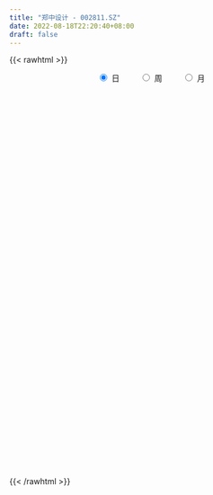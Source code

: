 ```yaml
---
title: "郑中设计 - 002811.SZ"
date: 2022-08-18T22:20:40+08:00
draft: false
---
```

{{< rawhtml >}}
    <div style="text-align: center">
        <label style="padding: 1rem;"><input style="margin-right: .5rem" type="radio" name="period" value="D" checked onclick="period_change(this)">日</label>
        <label style="padding: 1rem;"><input style="margin-right: .5rem" type="radio" name="period" value="W" onclick="period_change(this)">周</label>
        <label style="padding: 1rem;"><input style="margin-right: .5rem" type="radio" name="period" value="M" onclick="period_change(this)">月</label>
    </div>
    <div id="chart" style="height: 700px;"></div> 
    <script type="text/javascript">
        const D_v = [26739.13,21080.89,32008.41,33120.5,25804.85,21869.0,21448.0,32991.87,35968.0,31849.0,79951.6,38120.87,29828.0,23073.87,23524.5,17179.5,15936.9,13808.0,15437.0,16626.01,10425.0,11489.62,18468.5,9096.43,12940.72,10953.5,9823.35,14927.51,24262.48,40276.44,26812.24,15231.0,15309.5,9181.5,9260.49,8910.5,9910.91,7136.5,11063.92,6640.01,7356.5,13522.05,7445.0,7796.0,4729.0,6642.5,11843.5,12134.0,10474.5,9112.0,9877.0,6211.0,5917.5,6294.5,6222.0,8378.5,18646.0,5995.0,7485.5,17564.5,12230.0,12460.0,6498.51,5513.51,9101.0,6497.5,12040.03,8589.0,11325.5,5395.5,5214.5,5003.0,4869.5,5168.0,12297.5,9570.5,10970.0,11499.0,15890.12,7955.5,12076.5,10611.0,8079.5,9302.0,9148.5,7045.01,8795.5,9669.5,6609.5,7469.5,12521.5,4913.0,3327.5,5199.0,5199.51,4180.5,6015.0,6414.0,4293.0,9946.5,6086.0,11965.5,5270.5,3486.03,6323.33,6584.51,12055.5,10305.5,9491.79,8738.51,9528.5,5488.83,11632.69,5905.0,5376.84,6148.98,7540.02,6325.0,4192.01,4755.5,6216.51,5671.5,3854.0,2344.0,8073.01,5991.5,8868.01,6650.67,8338.0,6791.5,4319.5,8224.5,7088.5,8068.0,8147.0,9730.0,40020.08,67256.57,91668.19,50913.12,39459.13,21540.57,15390.01,14419.5,28810.06,16515.51,19791.51,12536.5,14525.6,11188.87,12816.87,9308.5,9905.0,8567.51,13153.09,11441.09,10044.09,5580.0,11799.5,8085.87,5458.64,5690.0,15719.57,10814.0,8072.63,8475.37,8003.5,7507.67,5161.5,5846.5,8887.38,7644.76,6124.5,9130.5,7836.2,5739.5,5613.5,5583.41,5526.71,6164.3,5150.5,7120.0,10946.11,4942.5,7181.93,10838.0,4915.0,5196.5,9009.76,10230.0,10825.64,6673.83,14120.45,9262.33,4923.5,5768.0,22858.13,9520.83,8499.0,5505.92,7531.5,14139.42,9538.0,6937.0,15627.45,14619.5,14144.0,6986.5,13482.22,10590.5,22393.82,21237.83,7577.16,5688.83,5554.5,4580.2,5103.0,12272.33,9551.5,11986.16,6901.5,6066.16,10042.29,7423.0,4588.0,5213.5,6740.5,20913.97,8836.0,7611.5,7991.5,11019.0,10358.42,7833.45,4786.5,4948.79,5602.0,4939.0,5363.28,6238.5,9465.0,6811.0,10019.5,5807.0,4505.72,4478.95,3872.5,5510.0,7749.5,5884.0,6254.5,5882.5,3334.5,3910.5,8128.0,4900.5,4676.5,5289.0,3204.51,3405.5,6080.0,4101.5,4722.71,7014.5,18418.03,7213.5,8403.5,10640.0,7060.0,7434.5,5655.51,6229.03,5781.67,6842.5,5801.5,6647.49,9113.5,8844.0,6963.11,5532.0,6048.5,6571.0,6439.0,10420.0,7578.05,4679.5,5329.19,5896.46,8804.5,7902.0,14458.91,48642.98,81199.67,43070.11,14530.49,18252.1,12832.37,8434.49,6410.21,6581.5,5816.5,7472.0,5207.52,9109.06,6250.03,5902.0,5507.0,7597.0,10788.5,7170.0,4857.4,7721.0,4808.87,21018.0,44115.98,52240.07,33286.5,24233.0,38027.0,21886.5,35737.13,14833.0,14585.5,13403.5,14235.48,10780.5,13797.0,32088.47,16938.0,16873.0,11837.5,56506.17,31254.5,24658.0,14723.0,13647.5,12267.0,12217.14,14582.5,35167.5,23247.5,14482.34,17073.0,18284.5,7368.5,7686.0,6775.5,17891.0,25321.5,12812.5,10406.0,10615.0,14192.0,8319.5,8851.5,10330.15,15094.5,19691.22,14267.0,10633.2,9400.5,8384.0,10219.5,16110.5,9561.5,13486.12,11235.5,11534.5,18698.73,11030.0,11344.5,12523.51,17202.14,23560.03,26698.53,24149.47,23001.5,33042.09,28610.0,18117.0,65241.46,24431.64,96448.85,151067.7,131797.75,95130.36,78161.56,53580.63,46199.15,35349.23,38642.0,25786.0,22044.73,25434.5,29206.5,26427.0,31022.0,135744.85,94600.31,42748.5,35590.0,29962.35,30260.0,23173.35,28138.03,35907.53,19697.59,54326.0,42037.5,63298.46,47482.98,37639.5,45333.98,38046.02,47079.98,23577.5,14761.0,18103.0,25244.5,15467.5,27709.44,21693.27,21545.5,21042.0,18058.0,27201.5,29874.5,24471.67,28422.0,23068.15,28012.65,42461.5,150824.81,153511.48,200835.84,354752.74,348208.31,229385.17,169980.44,93402.41,92580.02,81793.06,74039.51,50772.16,51335.99,41840.46,43862.15,44271.23,36260.59,53140.5,28500.29,25104.33,32467.08,47164.03,53992.3,34218.19,66843.45,43927.01,29707.33,34960.12,28334.24,30780.27,20233.53,29123.57,28132.81,31427.42,29886.15,30350.14,33397.59,33420.54,25286.65,16157.54,14260.0,75025.73,42325.0,29210.5,33128.0,19177.89,16257.99,16450.0,19791.87,14523.91,22096.54,11818.0,18416.0,18687.5,18370.0,30197.1,20748.31,19188.0,10975.15,9747.0,9362.5,10598.0,11829.0,11471.64,12123.31,15640.21,19452.0,14990.5]
const D_histogram = [0.0,0.0082962963,0.0289968555,0.0403665033,0.0432851675,0.0368262022,0.0151715261,0.0272127259,0.0169227703,0.0301511702,0.0471474183,0.0425324917,0.0360042609,0.031727851,0.0105075785,-0.0170534427,-0.0254070541,-0.035904078,-0.0343489145,-0.0501317984,-0.0547803802,-0.048890772,-0.0499950509,-0.0431857696,-0.0361421833,-0.0362585433,-0.0375829953,-0.033765977,-0.0096187505,0.0068818431,-0.0237724797,-0.043392683,-0.0377387205,-0.0375136056,-0.0489137832,-0.0502987758,-0.0350083736,-0.0246659767,-0.0319507263,-0.0223875338,-0.0224981459,-0.0030879696,-0.0075527317,-0.0133288689,-0.0176792469,-0.0010841622,0.0188371891,0.0372034293,0.0439747236,0.0500432838,0.0565155544,0.0512855859,0.0484508036,0.0382209794,0.0314633569,0.022697341,0.0296728928,0.0256600014,0.0295897075,0.0356715306,0.021642308,-0.0030296673,-0.0107358805,-0.0188670205,-0.0127553608,-0.0133241408,0.0036780996,0.0078194874,-0.0020785682,-0.003021896,-0.0065925317,-0.0084168257,-0.0134989667,-0.0133059391,-0.0014900336,0.0086985571,0.01539872,0.0074007173,-0.0100455865,-0.0222656164,-0.0317949302,-0.0416184524,-0.0408057304,-0.0390196061,-0.0372662466,-0.0361785769,-0.0367590611,-0.026783721,-0.0317139021,-0.0399122548,-0.059849121,-0.0731983956,-0.0732557741,-0.0782137864,-0.0628308899,-0.0513163143,-0.0331403305,-0.0276208026,-0.0270696024,-0.0474685972,-0.0613141064,-0.0855027053,-0.0898223793,-0.0844483115,-0.0590477508,-0.043351759,-0.0357387586,-0.0475495369,-0.0593200684,-0.0511678417,-0.0582807428,-0.0521196444,-0.0659226161,-0.0607323759,-0.0380276284,-0.0080013812,0.0276107579,0.0571361286,0.0735103175,0.0684903374,0.0539970188,0.0571770478,0.0602883653,0.0611415761,0.0361446564,0.0172332035,-0.0045700245,-0.0187360878,-0.0349881319,-0.0388523917,-0.0391283413,-0.0389660904,-0.0320671114,-0.0078325408,0.0279296084,0.0613205327,0.1315401781,0.2253297522,0.2365648887,0.1923756528,0.1746759311,0.1415620421,0.1174308571,0.0954599684,0.088540822,0.0695187211,0.0488548585,0.0255811488,0.019702325,0.0211604909,0.0226254349,0.0271571477,0.0301207121,0.0261337955,0.0211307719,0.0144286243,0.0025127141,-0.0056703904,-0.0078810656,-0.0094053712,-0.0123126602,-0.0146299552,-0.0023827462,-0.0071704421,-0.0147098447,-0.0133343831,-0.0083274993,-0.0114988258,-0.0132218753,-0.0196603022,-0.0376063864,-0.0381262357,-0.0301622164,-0.0172294138,-0.005011847,-0.0015297376,0.0033180478,0.003654708,-0.0033293322,-0.0094227294,-0.0171696931,-0.0338041346,-0.0237893685,-0.0256219372,-0.0155804228,0.0001363017,0.0083751044,0.0178576768,0.0263056732,0.0355169336,0.0401755367,0.0301576632,0.0356479887,0.0326205462,0.0224241565,0.0126850484,0.0311557794,0.0343597826,0.0309395077,0.0292196324,0.0292272725,0.0302506705,0.0311499535,0.0293005982,0.0276731439,0.0128053045,0.0095341582,-0.0022730727,-0.0041283583,-0.0047447037,0.0043930913,-0.0440239256,-0.0773753196,-0.097444654,-0.0970658841,-0.0913273812,-0.0784931099,-0.0591525339,-0.0410802131,-0.0208275009,-0.012985905,-0.0139430049,-0.0024640593,0.0008971901,-0.0022841755,0.0008164792,0.0025847672,0.0142683685,0.0174818159,0.0164543894,0.0217196947,0.0306036429,0.0252658072,0.0150653249,0.0061464791,-0.00534459,-0.0133660803,-0.0149328821,-0.0199959605,-0.0288539775,-0.0453040622,-0.0636325803,-0.0692690885,-0.0664971375,-0.0622777368,-0.0514867573,-0.0408542316,-0.029508928,-0.017606175,-0.0116814472,-0.00021494,0.0115717374,0.0197239566,0.02704039,0.035302329,0.0372615605,0.0331682144,0.033716509,0.0332394451,0.0307926021,0.0348273444,0.0330610827,0.0366105746,0.0387551282,0.0551345812,0.0545630036,0.0624177505,0.0609600469,0.0574320144,0.0539367393,0.0498841146,0.04430455,0.0417884999,0.0393147224,0.033078454,0.0279263355,0.0198311141,0.0166521449,0.005196101,-0.0051155612,-0.0192631467,-0.0197132308,-0.0306547609,-0.0564631575,-0.0620284363,-0.0742560803,-0.070065852,-0.051816124,-0.0326126985,-0.0169347415,0.0053229032,0.0694544289,0.0695194881,0.0420306005,0.0184001253,0.0137010785,-0.0069967836,-0.0264106036,-0.0388362983,-0.0442275502,-0.0537608008,-0.0671824253,-0.0655919086,-0.0526114229,-0.0470923579,-0.0349447728,-0.0179233567,-0.0038039707,0.0128704007,0.0187555755,0.0239087991,0.0333840293,0.0392518237,0.056501371,0.0824044591,0.1032512469,0.095349978,0.0862194522,0.0785151076,0.0610805856,0.0561910543,0.0439764872,0.0391979857,0.0296687731,0.0246137659,0.0206574662,0.0035102421,0.0147239792,0.0041636409,-0.0054602795,-0.0158948542,0.0094835857,0.026600809,0.0209895277,0.0179713657,0.0154194241,0.0164492166,0.0158034363,0.0166579796,0.0375154324,0.037822602,0.0308905343,0.0018450916,-0.0121005858,-0.0234815075,-0.0300520575,-0.033194626,-0.0435208557,-0.0309057355,-0.0306675288,-0.0266423418,-0.0382627786,-0.0372952123,-0.0405288039,-0.0384755967,-0.0363195483,-0.0507218778,-0.03634148,-0.0371386497,-0.0313679731,-0.0389424815,-0.0473757242,-0.0526062583,-0.0803241921,-0.0924209253,-0.1206852348,-0.1171212116,-0.0865077523,-0.0397096932,-0.0100190546,0.0144353304,0.0221675366,0.0349171618,0.0596363179,0.0814915289,0.0855421899,0.0907895264,0.1026866806,0.1019396835,0.0841399221,0.1278689228,0.2133227637,0.1821169351,0.116664287,0.0929002345,0.0694963796,0.014201577,-0.0333266884,-0.0983084591,-0.1380522235,-0.1321376165,-0.1244175306,-0.1354704083,-0.1695269974,-0.1673287537,-0.1587331352,-0.0900570336,-0.0107310413,0.0456090893,0.0672539627,0.0588446327,0.0491353916,0.0466664961,0.0321661774,0.0293187359,0.0313048296,0.0118943129,0.0336700749,0.0315409115,0.0451008089,0.0370482008,0.0285505164,0.0086670776,-0.0198828693,-0.0848698716,-0.1046389124,-0.1107458077,-0.1249477586,-0.1553196186,-0.1638860145,-0.2058258217,-0.2481468182,-0.2464411418,-0.2441097203,-0.2135103401,-0.1465271121,-0.1205433803,-0.0722051046,-0.0096721298,0.0253165853,0.1004996514,0.2018108916,0.2192777522,0.2791418323,0.3675488632,0.4747556683,0.4409013355,0.3270605305,0.1855388097,0.0859936334,0.0203335742,-0.0226068154,-0.062406134,-0.094179048,-0.1101064526,-0.1245889525,-0.1192537084,-0.1161830279,-0.1093224844,-0.0906243516,-0.0754911092,-0.0689571108,-0.0584256582,-0.0438930611,-0.0166654028,-0.00967348,0.0136467209,0.0306313438,0.0318357692,0.0453499568,0.0517279809,0.0576481875,0.0602869975,0.0554879415,0.0474284347,0.0401924406,0.0229113217,0.0065695647,-0.0134471429,-0.0717015259,-0.0964603153,-0.108279616,-0.113675024,-0.0806787741,-0.0755811659,-0.0855121396,-0.0658566414,-0.0470443114,-0.0258103531,-0.0124091534,0.0037046911,0.0098166078,0.0214420954,0.0243779047,0.0267631429,0.0215973141,0.0106438462,-0.0269997981,-0.0550867355,-0.0500587311,-0.0448460576,-0.0333069144,-0.0189696269,-0.0086922786,0.006179554,0.0173938402,0.0269644849,0.0413235268,0.0584751105,0.0686864948]
const D_fast = [0.0,0.0103703704,0.0383201435,0.0597814171,0.0735213732,0.0762689584,0.0584071639,0.0772515452,0.0711922822,0.0919584746,0.1207415772,0.1267597735,0.129232608,0.1328881608,0.114294783,0.0824704011,0.0677650262,0.0482919828,0.0412599177,0.0129440841,-0.0053995927,-0.0117326775,-0.0253357191,-0.0293228802,-0.0313148398,-0.0404958355,-0.0512160364,-0.0558405124,-0.0340979735,-0.0158769191,-0.0524743618,-0.0829427358,-0.0867234535,-0.09587674,-0.1195053634,-0.13346505,-0.1269267412,-0.1227508384,-0.1380232696,-0.1340569606,-0.1397921092,-0.1211539252,-0.1275068703,-0.1366152247,-0.1453854144,-0.1290613702,-0.1044307217,-0.0767636242,-0.058998649,-0.0404192678,-0.0198181086,-0.0122266806,-0.002948762,-0.0036233413,-0.0025151247,-0.0056068054,0.0087869697,0.0111890787,0.0225162116,0.0375159173,0.0288972717,0.0034678797,-0.0069223036,-0.0197701988,-0.0168473793,-0.0207471945,-0.0028254293,0.0032708305,-0.0071468673,-0.008845669,-0.0140644376,-0.017992938,-0.0264498208,-0.029583278,-0.0181398809,-0.0057766509,0.004773192,-0.0013746313,-0.0213323318,-0.0391187658,-0.0565968121,-0.0768249474,-0.0862136581,-0.0941824352,-0.1017456374,-0.109702612,-0.1194728614,-0.1161934516,-0.1290521082,-0.1472285246,-0.1821276711,-0.2137765445,-0.2321478666,-0.2566593255,-0.2569841515,-0.2582986544,-0.2484077532,-0.2497934261,-0.2560096264,-0.2882757705,-0.3174498063,-0.3630140816,-0.3897893504,-0.4055273605,-0.3948887375,-0.3900306854,-0.3913523747,-0.4150505372,-0.4416510858,-0.4462908195,-0.4679739063,-0.474842719,-0.5051263447,-0.5151191985,-0.5019213581,-0.4738954562,-0.4313806276,-0.3875712248,-0.3528194565,-0.3407168522,-0.3417109161,-0.3242366252,-0.3060532164,-0.2899146116,-0.3058753672,-0.3204785192,-0.3434242534,-0.3622743385,-0.3872734156,-0.4008507733,-0.4109088083,-0.42048808,-0.4216058789,-0.3993294435,-0.3565848922,-0.3078638347,-0.2047591448,-0.0546371326,0.0157392261,0.0196439034,0.0456131645,0.047889786,0.0531163152,0.0550104186,0.0702264777,0.0685840571,0.0601339092,0.0432554866,0.0423022441,0.0490505327,0.0561718354,0.0674928351,0.0779865775,0.0805331099,0.0808127793,0.0777177877,0.066430056,0.0568293539,0.0526484123,0.0487727639,0.0427873099,0.0368125261,0.0484640485,0.0418837421,0.0306668783,0.0287087442,0.0316337531,0.0255877202,0.0205592019,0.0092056994,-0.0181419814,-0.0281933896,-0.0277699244,-0.0191444753,-0.0081798702,-0.0050801953,0.0005971021,0.0018474394,-0.0059689339,-0.0144180134,-0.0264574004,-0.0515428756,-0.0474754516,-0.0557135046,-0.0495670959,-0.033816296,-0.0234837172,-0.0095367257,0.0054876891,0.0235781828,0.0382806702,0.0358022124,0.0502045351,0.0553322292,0.0507418786,0.0441740326,0.0704337085,0.0822276573,0.0865422593,0.0921272921,0.0994417503,0.1080278159,0.1167145873,0.1221903816,0.1274812132,0.1158147,0.1149270933,0.1025515941,0.099664219,0.0978616976,0.1080977655,0.0486747672,-0.0040204568,-0.0484509546,-0.0723386558,-0.0894319982,-0.0962210044,-0.0916685619,-0.0838662943,-0.0688204573,-0.0642253377,-0.0686681888,-0.0578052581,-0.0542197111,-0.0579721206,-0.054667346,-0.0522528663,-0.0370021729,-0.0294182715,-0.0263321007,-0.0156368717,0.0008979872,0.0018766033,-0.0045575477,-0.0119397737,-0.0247669904,-0.0361300007,-0.0414300231,-0.0514920916,-0.0675636029,-0.0953397032,-0.1295763663,-0.1525301467,-0.1663824801,-0.1777325135,-0.1798132234,-0.1793942556,-0.1754261839,-0.1679249747,-0.1649206088,-0.1535078365,-0.1388282247,-0.1257450164,-0.1116684855,-0.0945809642,-0.0833063426,-0.0791076351,-0.0701302132,-0.0622974159,-0.0570461083,-0.04430453,-0.0378055209,-0.0251033854,-0.0132700498,0.0168930485,0.0299622218,0.0534214064,0.0672037144,0.0780336855,0.0880225952,0.0964409992,0.1019375721,0.1098686469,0.11722355,0.1192568952,0.1210863606,0.1179489176,0.1189329846,0.1087759661,0.0971854135,0.0782220414,0.0728436496,0.0542384293,0.0143142432,-0.0067581446,-0.0375498087,-0.0508760433,-0.0455803464,-0.0345300955,-0.0230858238,0.0005025466,0.0819976795,0.0994426107,0.0824613732,0.0634309293,0.0621571522,0.0397100943,0.0136936233,-0.008441146,-0.0248892854,-0.0478627362,-0.078079967,-0.0928874274,-0.0930597975,-0.099313822,-0.0959024301,-0.0833618532,-0.0701934598,-0.0503014883,-0.0397274196,-0.0285969962,-0.0107757587,0.0049049917,0.0362798817,0.0827840845,0.1294436841,0.1453799096,0.1578042469,0.1697286792,0.1675643037,0.1767225359,0.1755020906,0.1805230855,0.1784110662,0.1795095005,0.1807175673,0.1644479037,0.1793426357,0.1698232075,0.1588342174,0.1444259291,0.1721752653,0.195942691,0.1955787915,0.197053471,0.1983563854,0.203498482,0.2068035608,0.211822599,0.2420589099,0.25182173,0.2526122958,0.2240281261,0.2070573022,0.1898060037,0.1757224393,0.1642812143,0.1430747706,0.147963457,0.1405347815,0.137899383,0.1167132516,0.1083570148,0.0949912222,0.0874255303,0.0805016916,0.0534188927,0.0587139204,0.0486320884,0.0465607716,0.0292506429,0.0089734692,-0.0094086295,-0.0572076114,-0.092409576,-0.150845194,-0.1765614738,-0.1675749526,-0.1307043168,-0.1035184419,-0.0754552243,-0.0621811339,-0.0407022182,-0.0010739826,0.0411541105,0.066590319,0.0945350372,0.1321038615,0.1568417853,0.1600770043,0.2357732357,0.3745577676,0.3888811728,0.3525945965,0.3520556026,0.3460258426,0.2942814342,0.2384214967,0.1488626113,0.0746057909,0.0474859939,0.0241016972,-0.0208187826,-0.0972571211,-0.1368910658,-0.1679787311,-0.1218168879,-0.045173656,0.0225687469,0.0610271111,0.0673289393,0.0699035461,0.0791012745,0.0726425003,0.0771247426,0.0869370437,0.0705001053,0.100693386,0.1064494505,0.1312845501,0.1324939922,0.1311339369,0.1134172676,0.0798966033,-0.0063078669,-0.0522366358,-0.0860299831,-0.1314688736,-0.2006706382,-0.2502085377,-0.3436048004,-0.4479625014,-0.5078671104,-0.5665631191,-0.5893413239,-0.5589898739,-0.5631419871,-0.5328549877,-0.4727400452,-0.4314221838,-0.3311142048,-0.1793502418,-0.1070639431,0.022585595,0.2028798418,0.428775564,0.505146565,0.4730708926,0.3779338742,0.2998871062,0.2393104407,0.1907183472,0.1353174951,0.0799998191,0.0365458014,-0.0090839367,-0.0335621196,-0.0595371961,-0.0800072737,-0.0839652289,-0.0877047637,-0.098410043,-0.102485005,-0.0989256731,-0.0758643655,-0.0712908127,-0.0445589316,-0.0199164728,-0.0107531051,0.0140985717,0.0334085911,0.0537408446,0.071451404,0.0805243333,0.0843219352,0.0871340513,0.0755807628,0.060881397,0.0375029036,-0.0386768608,-0.0875507291,-0.1264399338,-0.1602540978,-0.1474275414,-0.1612252247,-0.1925342332,-0.1893428954,-0.1822916433,-0.1675102732,-0.1572113619,-0.1401713446,-0.1316052759,-0.1146192645,-0.105588979,-0.0965129551,-0.0962794553,-0.1045719617,-0.1489655555,-0.1908241767,-0.1983108552,-0.2043096961,-0.2010972815,-0.1915024007,-0.183398122,-0.1669814009,-0.1514186547,-0.1351068888,-0.1104169652,-0.0786466038,-0.0512635959]
const D_slow = [0.0,0.0020740741,0.009323288,0.0194149138,0.0302362057,0.0394427562,0.0432356377,0.0500388192,0.0542695118,0.0618073044,0.0735941589,0.0842272819,0.0932283471,0.1011603098,0.1037872045,0.0995238438,0.0931720803,0.0841960608,0.0756088322,0.0630758826,0.0493807875,0.0371580945,0.0246593318,0.0138628894,0.0048273436,-0.0042372923,-0.0136330411,-0.0220745353,-0.024479223,-0.0227587622,-0.0287018821,-0.0395500529,-0.048984733,-0.0583631344,-0.0705915802,-0.0831662742,-0.0919183676,-0.0980848617,-0.1060725433,-0.1116694268,-0.1172939633,-0.1180659557,-0.1199541386,-0.1232863558,-0.1277061675,-0.1279772081,-0.1232679108,-0.1139670535,-0.1029733726,-0.0904625516,-0.076333663,-0.0635122665,-0.0513995656,-0.0418443208,-0.0339784816,-0.0283041463,-0.0208859231,-0.0144709228,-0.0070734959,0.0018443868,0.0072549637,0.0064975469,0.0038135768,-0.0009031783,-0.0040920185,-0.0074230537,-0.0065035288,-0.004548657,-0.005068299,-0.005823773,-0.0074719059,-0.0095761124,-0.012950854,-0.0162773388,-0.0166498472,-0.014475208,-0.010625528,-0.0087753486,-0.0112867453,-0.0168531494,-0.0248018819,-0.035206495,-0.0454079276,-0.0551628291,-0.0644793908,-0.073524035,-0.0827138003,-0.0894097306,-0.0973382061,-0.1073162698,-0.1222785501,-0.140578149,-0.1588920925,-0.1784455391,-0.1941532616,-0.2069823401,-0.2152674227,-0.2221726234,-0.228940024,-0.2408071733,-0.2561356999,-0.2775113762,-0.2999669711,-0.321079049,-0.3358409867,-0.3466789264,-0.3556136161,-0.3675010003,-0.3823310174,-0.3951229778,-0.4096931635,-0.4227230746,-0.4392037286,-0.4543868226,-0.4638937297,-0.465894075,-0.4589913855,-0.4447073534,-0.426329774,-0.4092071897,-0.3957079349,-0.381413673,-0.3663415817,-0.3510561877,-0.3420200236,-0.3377117227,-0.3388542288,-0.3435382508,-0.3522852837,-0.3619983817,-0.371780467,-0.3815219896,-0.3895387674,-0.3914969027,-0.3845145006,-0.3691843674,-0.3362993229,-0.2799668848,-0.2208256626,-0.1727317494,-0.1290627666,-0.0936722561,-0.0643145418,-0.0404495498,-0.0183143443,-0.000934664,0.0112790506,0.0176743378,0.0225999191,0.0278900418,0.0335464005,0.0403356875,0.0478658655,0.0543993144,0.0596820073,0.0632891634,0.0639173419,0.0624997443,0.0605294779,0.0581781351,0.0550999701,0.0514424813,0.0508467947,0.0490541842,0.045376723,0.0420431272,0.0399612524,0.037086546,0.0337810771,0.0288660016,0.019464405,0.0099328461,0.002392292,-0.0019150615,-0.0031680232,-0.0035504576,-0.0027209457,-0.0018072687,-0.0026396017,-0.0049952841,-0.0092877073,-0.017738741,-0.0236860831,-0.0300915674,-0.0339866731,-0.0339525977,-0.0318588216,-0.0273944024,-0.0208179841,-0.0119387507,-0.0018948665,0.0056445492,0.0145565464,0.022711683,0.0283177221,0.0314889842,0.0392779291,0.0478678747,0.0556027516,0.0629076597,0.0702144778,0.0777771454,0.0855646338,0.0928897834,0.0998080694,0.1030093955,0.105392935,0.1048246669,0.1037925773,0.1026064014,0.1037046742,0.0926986928,0.0733548629,0.0489936994,0.0247272283,0.001895383,-0.0177278945,-0.0325160279,-0.0427860812,-0.0479929564,-0.0512394327,-0.0547251839,-0.0553411987,-0.0551169012,-0.0556879451,-0.0554838253,-0.0548376335,-0.0512705414,-0.0469000874,-0.0427864901,-0.0373565664,-0.0297056557,-0.0233892039,-0.0196228726,-0.0180862528,-0.0194224004,-0.0227639204,-0.026497141,-0.0314961311,-0.0387096254,-0.050035641,-0.0659437861,-0.0832610582,-0.0998853426,-0.1154547768,-0.1283264661,-0.138540024,-0.145917256,-0.1503187997,-0.1532391615,-0.1532928965,-0.1503999622,-0.145468973,-0.1387088755,-0.1298832933,-0.1205679031,-0.1122758495,-0.1038467223,-0.095536861,-0.0878387105,-0.0791318744,-0.0708666037,-0.06171396,-0.052025178,-0.0382415327,-0.0246007818,-0.0089963441,0.0062436676,0.0206016712,0.034085856,0.0465568846,0.0576330221,0.0680801471,0.0779088277,0.0861784412,0.0931600251,0.0981178036,0.1022808398,0.103579865,0.1023009747,0.0974851881,0.0925568804,0.0848931902,0.0707774008,0.0552702917,0.0367062716,0.0191898086,0.0062357776,-0.001917397,-0.0061510824,-0.0048203566,0.0125432506,0.0299231227,0.0404307728,0.0450308041,0.0484560737,0.0467068778,0.0401042269,0.0303951523,0.0193382648,0.0058980646,-0.0108975417,-0.0272955189,-0.0404483746,-0.0522214641,-0.0609576573,-0.0654384965,-0.0663894891,-0.063171889,-0.0584829951,-0.0525057953,-0.044159788,-0.034346832,-0.0202214893,0.0003796255,0.0261924372,0.0500299317,0.0715847947,0.0912135716,0.106483718,0.1205314816,0.1315256034,0.1413250998,0.1487422931,0.1548957346,0.1600601011,0.1609376617,0.1646186565,0.1656595667,0.1642944968,0.1603207833,0.1626916797,0.1693418819,0.1745892639,0.1790821053,0.1829369613,0.1870492654,0.1910001245,0.1951646194,0.2045434775,0.213999128,0.2217217616,0.2221830345,0.219157888,0.2132875112,0.2057744968,0.1974758403,0.1865956264,0.1788691925,0.1712023103,0.1645417248,0.1549760302,0.1456522271,0.1355200261,0.125901127,0.1168212399,0.1041407705,0.0950554005,0.085770738,0.0779287448,0.0681931244,0.0563491933,0.0431976288,0.0231165807,0.0000113494,-0.0301599593,-0.0594402622,-0.0810672003,-0.0909946236,-0.0934993872,-0.0898905546,-0.0843486705,-0.07561938,-0.0607103006,-0.0403374183,-0.0189518709,0.0037455107,0.0294171809,0.0549021018,0.0759370823,0.107904313,0.1612350039,0.2067642377,0.2359303094,0.2591553681,0.276529463,0.2800798572,0.2717481851,0.2471710704,0.2126580145,0.1796236104,0.1485192277,0.1146516257,0.0722698763,0.0304376879,-0.0092455959,-0.0317598543,-0.0344426146,-0.0230403423,-0.0062268516,0.0084843065,0.0207681544,0.0324347785,0.0404763228,0.0478060068,0.0556322142,0.0586057924,0.0670233111,0.074908539,0.0861837412,0.0954457914,0.1025834205,0.1047501899,0.0997794726,0.0785620047,0.0524022766,0.0247158247,-0.006521115,-0.0453510196,-0.0863225232,-0.1377789787,-0.1998156832,-0.2614259687,-0.3224533987,-0.3758309838,-0.4124627618,-0.4425986069,-0.460649883,-0.4630679155,-0.4567387691,-0.4316138563,-0.3811611334,-0.3263416953,-0.2565562373,-0.1646690215,-0.0459801044,0.0642452295,0.1460103621,0.1923950645,0.2138934729,0.2189768664,0.2133251626,0.1977236291,0.1741788671,0.146652254,0.1155050158,0.0856915887,0.0566458318,0.0293152107,0.0066591228,-0.0122136545,-0.0294529322,-0.0440593468,-0.055032612,-0.0591989627,-0.0616173327,-0.0582056525,-0.0505478165,-0.0425888742,-0.0312513851,-0.0183193898,-0.0039073429,0.0111644064,0.0250363918,0.0368935005,0.0469416106,0.0526694411,0.0543118323,0.0509500465,0.0330246651,0.0089095862,-0.0181603178,-0.0465790738,-0.0667487673,-0.0856440588,-0.1070220937,-0.123486254,-0.1352473319,-0.1416999201,-0.1448022085,-0.1438760357,-0.1414218837,-0.1360613599,-0.1299668837,-0.123276098,-0.1178767695,-0.1152158079,-0.1219657574,-0.1357374413,-0.1482521241,-0.1594636385,-0.1677903671,-0.1725327738,-0.1747058435,-0.1731609549,-0.1688124949,-0.1620713737,-0.151740492,-0.1371217144,-0.1199500907]
const D_data = [['2020-07-30', 10.6, 10.65, 10.6, 10.95],['2020-07-31', 10.68, 10.78, 10.58, 10.84],['2020-08-03', 10.89, 11.03, 10.75, 11.04],['2020-08-04', 11.0, 11.03, 10.83, 11.28],['2020-08-05', 10.98, 11.0, 10.82, 11.17],['2020-08-06', 11.06, 10.91, 10.8, 11.13],['2020-08-07', 10.96, 10.67, 10.53, 10.99],['2020-08-10', 10.75, 11.09, 10.58, 11.1],['2020-08-11', 11.09, 10.84, 10.75, 11.28],['2020-08-12', 10.96, 11.17, 10.64, 11.17],['2020-08-13', 11.22, 11.34, 11.2, 11.69],['2020-08-14', 11.21, 11.15, 10.99, 11.29],['2020-08-17', 11.17, 11.14, 11.02, 11.33],['2020-08-18', 11.08, 11.18, 11.08, 11.23],['2020-08-19', 11.21, 10.93, 10.92, 11.21],['2020-08-20', 10.9, 10.73, 10.72, 10.91],['2020-08-21', 10.78, 10.87, 10.6, 10.89],['2020-08-24', 10.88, 10.78, 10.76, 10.92],['2020-08-25', 10.79, 10.89, 10.73, 10.98],['2020-08-26', 10.85, 10.61, 10.58, 10.89],['2020-08-27', 10.54, 10.66, 10.54, 10.69],['2020-08-28', 10.62, 10.76, 10.54, 10.77],['2020-08-31', 10.74, 10.65, 10.63, 10.9],['2020-09-01', 10.62, 10.73, 10.55, 10.74],['2020-09-02', 10.77, 10.74, 10.6, 10.82],['2020-09-03', 10.71, 10.64, 10.59, 10.77],['2020-09-04', 10.57, 10.59, 10.42, 10.61],['2020-09-07', 10.75, 10.63, 10.57, 10.77],['2020-09-08', 10.6, 10.94, 10.55, 10.95],['2020-09-09', 10.92, 10.95, 10.92, 11.3],['2020-09-10', 10.97, 10.31, 10.1, 11.13],['2020-09-11', 10.31, 10.28, 10.13, 10.47],['2020-09-14', 10.34, 10.52, 10.27, 10.63],['2020-09-15', 10.58, 10.43, 10.36, 10.6],['2020-09-16', 10.43, 10.21, 10.15, 10.54],['2020-09-17', 10.2, 10.25, 10.13, 10.36],['2020-09-18', 10.26, 10.45, 10.17, 10.48],['2020-09-21', 10.47, 10.42, 10.35, 10.61],['2020-09-22', 10.42, 10.17, 10.16, 10.44],['2020-09-23', 10.17, 10.35, 10.17, 10.38],['2020-09-24', 10.28, 10.22, 10.18, 10.31],['2020-09-25', 10.3, 10.49, 10.19, 10.56],['2020-09-28', 10.46, 10.21, 10.16, 10.51],['2020-09-29', 10.21, 10.14, 10.12, 10.34],['2020-09-30', 10.18, 10.1, 10.08, 10.28],['2020-10-09', 10.13, 10.37, 10.13, 10.37],['2020-10-12', 10.47, 10.5, 10.4, 10.57],['2020-10-13', 10.5, 10.59, 10.39, 10.75],['2020-10-14', 10.6, 10.53, 10.48, 10.65],['2020-10-15', 10.52, 10.58, 10.41, 10.59],['2020-10-16', 10.57, 10.65, 10.46, 10.74],['2020-10-19', 10.67, 10.54, 10.48, 10.82],['2020-10-20', 10.54, 10.58, 10.45, 10.62],['2020-10-21', 10.61, 10.48, 10.45, 10.65],['2020-10-22', 10.41, 10.5, 10.31, 10.54],['2020-10-23', 10.54, 10.45, 10.4, 10.67],['2020-10-26', 10.41, 10.66, 10.41, 10.89],['2020-10-27', 10.58, 10.55, 10.51, 10.66],['2020-10-28', 10.56, 10.67, 10.46, 10.68],['2020-10-29', 10.57, 10.75, 10.46, 10.88],['2020-10-30', 10.68, 10.5, 10.46, 10.87],['2020-11-02', 10.6, 10.27, 10.22, 10.63],['2020-11-03', 10.29, 10.39, 10.26, 10.43],['2020-11-04', 10.3, 10.33, 10.3, 10.45],['2020-11-05', 10.33, 10.49, 10.33, 10.57],['2020-11-06', 10.49, 10.41, 10.39, 10.52],['2020-11-09', 10.45, 10.67, 10.43, 10.69],['2020-11-10', 10.73, 10.57, 10.5, 10.75],['2020-11-11', 10.54, 10.38, 10.35, 10.63],['2020-11-12', 10.38, 10.46, 10.31, 10.49],['2020-11-13', 10.42, 10.41, 10.33, 10.49],['2020-11-16', 10.35, 10.41, 10.35, 10.48],['2020-11-17', 10.42, 10.34, 10.33, 10.49],['2020-11-18', 10.34, 10.38, 10.34, 10.45],['2020-11-19', 10.64, 10.55, 10.46, 10.64],['2020-11-20', 10.68, 10.59, 10.47, 10.68],['2020-11-23', 10.73, 10.6, 10.58, 10.73],['2020-11-24', 10.56, 10.42, 10.36, 10.6],['2020-11-25', 10.41, 10.23, 10.21, 10.53],['2020-11-26', 10.16, 10.2, 10.16, 10.26],['2020-11-27', 10.23, 10.15, 10.02, 10.23],['2020-11-30', 10.15, 10.06, 10.03, 10.17],['2020-12-01', 10.07, 10.13, 10.03, 10.18],['2020-12-02', 10.16, 10.11, 10.07, 10.18],['2020-12-03', 10.12, 10.08, 10.03, 10.15],['2020-12-04', 10.08, 10.04, 10.02, 10.08],['2020-12-07', 10.07, 9.98, 9.97, 10.07],['2020-12-08', 9.98, 10.1, 9.91, 10.12],['2020-12-09', 10.03, 9.89, 9.89, 10.15],['2020-12-10', 9.84, 9.77, 9.77, 9.94],['2020-12-11', 9.86, 9.49, 9.33, 9.86],['2020-12-14', 9.49, 9.41, 9.37, 9.55],['2020-12-15', 9.5, 9.46, 9.33, 9.5],['2020-12-16', 9.5, 9.3, 9.28, 9.56],['2020-12-17', 9.26, 9.5, 9.24, 9.53],['2020-12-18', 9.41, 9.45, 9.37, 9.55],['2020-12-21', 9.55, 9.55, 9.35, 9.62],['2020-12-22', 9.48, 9.4, 9.26, 9.58],['2020-12-23', 9.36, 9.3, 9.28, 9.43],['2020-12-24', 9.42, 8.92, 8.9, 9.42],['2020-12-25', 9.05, 8.83, 8.81, 9.05],['2020-12-28', 8.8, 8.5, 8.38, 8.8],['2020-12-29', 8.5, 8.56, 8.4, 8.67],['2020-12-30', 8.65, 8.57, 8.55, 8.65],['2020-12-31', 8.57, 8.8, 8.51, 8.8],['2021-01-04', 8.79, 8.7, 8.65, 8.81],['2021-01-05', 8.68, 8.58, 8.39, 8.68],['2021-01-06', 8.51, 8.24, 8.21, 8.6],['2021-01-07', 8.24, 8.08, 8.03, 8.32],['2021-01-08', 8.11, 8.22, 7.89, 8.31],['2021-01-11', 8.35, 7.93, 7.93, 8.35],['2021-01-12', 7.93, 7.99, 7.89, 8.1],['2021-01-13', 8.01, 7.61, 7.59, 8.01],['2021-01-14', 7.58, 7.71, 7.57, 7.79],['2021-01-15', 7.75, 7.9, 7.6, 7.93],['2021-01-18', 8.4, 8.05, 7.93, 8.4],['2021-01-19', 7.98, 8.24, 7.93, 8.34],['2021-01-20', 8.25, 8.31, 8.11, 8.56],['2021-01-21', 8.17, 8.26, 8.17, 8.4],['2021-01-22', 8.23, 8.02, 8.02, 8.26],['2021-01-25', 8.18, 7.84, 7.82, 8.18],['2021-01-26', 7.84, 8.02, 7.84, 8.06],['2021-01-27', 8.16, 8.03, 7.92, 8.17],['2021-01-28', 7.95, 8.01, 7.95, 8.17],['2021-01-29', 8.13, 7.61, 7.59, 8.13],['2021-02-01', 7.61, 7.54, 7.46, 7.75],['2021-02-02', 7.61, 7.35, 7.3, 7.61],['2021-02-03', 7.41, 7.29, 7.17, 7.41],['2021-02-04', 7.29, 7.11, 7.09, 7.36],['2021-02-05', 7.13, 7.13, 7.04, 7.26],['2021-02-08', 7.19, 7.08, 7.04, 7.19],['2021-02-09', 7.03, 7.0, 6.91, 7.04],['2021-02-10', 7.08, 7.02, 6.93, 7.08],['2021-02-18', 7.02, 7.25, 7.02, 7.35],['2021-02-19', 7.34, 7.51, 7.2, 7.53],['2021-02-22', 7.55, 7.65, 7.47, 7.79],['2021-02-23', 8.04, 8.42, 7.5, 8.42],['2021-02-24', 8.6, 9.26, 8.6, 9.26],['2021-02-25', 9.1, 8.66, 8.51, 9.67],['2021-02-26', 8.1, 8.02, 8.02, 8.26],['2021-03-01', 8.0, 8.31, 7.92, 8.51],['2021-03-02', 8.26, 8.09, 8.07, 8.43],['2021-03-03', 8.08, 8.14, 8.07, 8.26],['2021-03-04', 8.08, 8.12, 8.07, 8.27],['2021-03-05', 8.12, 8.3, 8.07, 8.6],['2021-03-08', 8.26, 8.14, 8.12, 8.42],['2021-03-09', 8.2, 8.06, 7.89, 8.32],['2021-03-10', 8.03, 7.94, 7.9, 8.12],['2021-03-11', 7.94, 8.1, 7.81, 8.19],['2021-03-12', 8.11, 8.2, 8.0, 8.2],['2021-03-15', 8.09, 8.23, 8.09, 8.45],['2021-03-16', 8.33, 8.31, 8.21, 8.35],['2021-03-17', 8.3, 8.34, 8.24, 8.44],['2021-03-18', 8.45, 8.28, 8.23, 8.45],['2021-03-19', 8.46, 8.27, 8.22, 8.46],['2021-03-22', 8.36, 8.24, 8.13, 8.36],['2021-03-23', 8.19, 8.14, 8.06, 8.22],['2021-03-24', 8.13, 8.14, 8.08, 8.17],['2021-03-25', 8.18, 8.19, 8.16, 8.37],['2021-03-26', 8.15, 8.19, 8.11, 8.22],['2021-03-29', 8.16, 8.16, 8.14, 8.25],['2021-03-30', 8.16, 8.15, 8.12, 8.22],['2021-03-31', 8.21, 8.36, 8.14, 8.39],['2021-04-01', 8.37, 8.17, 8.12, 8.37],['2021-04-02', 8.2, 8.1, 8.06, 8.2],['2021-04-06', 8.1, 8.19, 8.03, 8.24],['2021-04-07', 8.18, 8.25, 8.1, 8.26],['2021-04-08', 8.25, 8.15, 8.13, 8.26],['2021-04-09', 8.17, 8.15, 8.1, 8.22],['2021-04-12', 8.18, 8.06, 8.06, 8.18],['2021-04-13', 8.05, 7.83, 7.82, 8.06],['2021-04-14', 7.89, 7.97, 7.43, 7.97],['2021-04-15', 7.96, 8.07, 7.91, 8.11],['2021-04-16', 8.07, 8.17, 8.07, 8.24],['2021-04-19', 8.18, 8.22, 8.12, 8.28],['2021-04-20', 8.22, 8.15, 8.14, 8.26],['2021-04-21', 7.94, 8.19, 7.94, 8.22],['2021-04-22', 8.25, 8.15, 8.13, 8.25],['2021-04-23', 8.17, 8.04, 8.0, 8.21],['2021-04-26', 8.04, 8.01, 7.99, 8.11],['2021-04-27', 8.05, 7.94, 7.91, 8.17],['2021-04-28', 7.93, 7.74, 7.72, 8.05],['2021-04-29', 7.8, 8.03, 7.77, 8.18],['2021-04-30', 8.03, 7.88, 7.86, 8.1],['2021-05-06', 7.89, 8.03, 7.88, 8.17],['2021-05-07', 7.92, 8.16, 7.92, 8.24],['2021-05-10', 8.16, 8.13, 8.1, 8.24],['2021-05-11', 8.01, 8.2, 8.01, 8.25],['2021-05-12', 8.2, 8.25, 8.13, 8.26],['2021-05-13', 8.24, 8.33, 8.16, 8.35],['2021-05-14', 8.33, 8.34, 8.23, 8.41],['2021-05-17', 8.34, 8.17, 8.13, 8.34],['2021-05-18', 8.1, 8.38, 8.1, 8.71],['2021-05-19', 8.36, 8.31, 8.14, 8.38],['2021-05-20', 8.28, 8.21, 8.11, 8.28],['2021-05-21', 8.17, 8.18, 8.14, 8.25],['2021-05-24', 8.18, 8.58, 8.11, 8.62],['2021-05-25', 8.58, 8.48, 8.43, 8.6],['2021-05-26', 8.48, 8.43, 8.37, 8.51],['2021-05-27', 8.37, 8.47, 8.37, 8.5],['2021-05-28', 8.34, 8.52, 8.34, 8.52],['2021-05-31', 8.52, 8.57, 8.48, 8.7],['2021-06-01', 8.57, 8.61, 8.45, 8.62],['2021-06-02', 8.54, 8.61, 8.53, 8.64],['2021-06-03', 8.61, 8.64, 8.56, 8.81],['2021-06-04', 8.53, 8.46, 8.41, 8.61],['2021-06-07', 8.41, 8.58, 8.39, 8.64],['2021-06-08', 8.56, 8.45, 8.45, 8.69],['2021-06-09', 8.74, 8.55, 8.5, 8.77],['2021-06-10', 8.54, 8.57, 7.7, 8.6],['2021-06-11', 8.5, 8.73, 8.48, 8.76],['2021-06-15', 8.23, 7.9, 7.85, 8.23],['2021-06-16', 7.87, 7.83, 7.8, 8.04],['2021-06-17', 7.76, 7.79, 7.76, 7.95],['2021-06-18', 7.85, 7.92, 7.78, 7.93],['2021-06-21', 7.86, 7.93, 7.86, 7.99],['2021-06-22', 7.94, 8.0, 7.88, 8.01],['2021-06-23', 8.37, 8.11, 8.03, 8.41],['2021-06-24', 8.05, 8.15, 7.99, 8.2],['2021-06-25', 8.1, 8.25, 8.07, 8.3],['2021-06-28', 8.26, 8.15, 8.14, 8.34],['2021-06-29', 8.11, 8.04, 8.03, 8.19],['2021-06-30', 8.04, 8.21, 7.97, 8.25],['2021-07-01', 8.17, 8.14, 8.08, 8.25],['2021-07-02', 8.14, 8.05, 8.02, 8.14],['2021-07-05', 8.01, 8.12, 8.0, 8.13],['2021-07-06', 8.29, 8.11, 8.03, 8.29],['2021-07-07', 8.15, 8.27, 8.04, 8.4],['2021-07-08', 8.27, 8.21, 8.15, 8.35],['2021-07-09', 8.15, 8.17, 8.1, 8.27],['2021-07-12', 8.41, 8.27, 8.19, 8.41],['2021-07-13', 8.24, 8.37, 8.16, 8.4],['2021-07-14', 8.37, 8.22, 8.18, 8.37],['2021-07-15', 8.25, 8.13, 8.05, 8.26],['2021-07-16', 8.39, 8.1, 8.09, 8.39],['2021-07-19', 8.1, 8.01, 7.93, 8.1],['2021-07-20', 8.03, 7.99, 7.89, 8.06],['2021-07-21', 8.02, 8.03, 7.96, 8.08],['2021-07-22', 8.01, 7.95, 7.92, 8.11],['2021-07-23', 7.95, 7.84, 7.84, 8.0],['2021-07-26', 7.83, 7.64, 7.56, 7.84],['2021-07-27', 7.65, 7.47, 7.46, 7.69],['2021-07-28', 7.47, 7.5, 7.11, 7.57],['2021-07-29', 7.51, 7.53, 7.45, 7.61],['2021-07-30', 7.55, 7.5, 7.45, 7.59],['2021-08-02', 7.5, 7.56, 7.38, 7.57],['2021-08-03', 7.62, 7.56, 7.5, 7.63],['2021-08-04', 7.51, 7.58, 7.45, 7.6],['2021-08-05', 7.58, 7.61, 7.53, 7.71],['2021-08-06', 7.6, 7.55, 7.48, 7.67],['2021-08-09', 7.59, 7.64, 7.5, 7.66],['2021-08-10', 7.64, 7.69, 7.57, 7.74],['2021-08-11', 7.69, 7.69, 7.66, 7.74],['2021-08-12', 7.72, 7.72, 7.65, 7.76],['2021-08-13', 7.76, 7.78, 7.67, 7.88],['2021-08-16', 7.85, 7.74, 7.66, 7.86],['2021-08-17', 7.74, 7.67, 7.64, 7.83],['2021-08-18', 7.63, 7.73, 7.61, 7.77],['2021-08-19', 7.75, 7.73, 7.71, 7.79],['2021-08-20', 7.65, 7.71, 7.54, 7.72],['2021-08-23', 7.65, 7.81, 7.6, 7.82],['2021-08-24', 7.79, 7.76, 7.76, 7.86],['2021-08-25', 7.72, 7.85, 7.72, 7.86],['2021-08-26', 7.87, 7.87, 7.77, 7.98],['2021-08-27', 7.84, 8.13, 7.84, 8.24],['2021-08-30', 8.17, 8.0, 7.98, 8.25],['2021-08-31', 7.96, 8.17, 7.96, 8.19],['2021-09-01', 8.28, 8.12, 8.04, 8.29],['2021-09-02', 8.08, 8.13, 8.05, 8.18],['2021-09-03', 8.1, 8.16, 7.98, 8.23],['2021-09-06', 8.16, 8.18, 8.14, 8.25],['2021-09-07', 8.19, 8.18, 8.15, 8.22],['2021-09-08', 8.28, 8.24, 8.17, 8.28],['2021-09-09', 8.27, 8.27, 8.22, 8.35],['2021-09-10', 8.3, 8.24, 8.18, 8.3],['2021-09-13', 8.23, 8.26, 8.16, 8.33],['2021-09-14', 8.03, 8.22, 8.03, 8.33],['2021-09-15', 8.33, 8.28, 8.2, 8.33],['2021-09-16', 8.3, 8.16, 8.11, 8.33],['2021-09-17', 8.14, 8.13, 8.09, 8.25],['2021-09-22', 8.05, 8.02, 8.0, 8.11],['2021-09-23', 8.05, 8.15, 8.02, 8.19],['2021-09-24', 8.19, 7.98, 7.97, 8.19],['2021-09-27', 7.98, 7.67, 7.58, 8.03],['2021-09-28', 7.69, 7.8, 7.58, 7.82],['2021-09-29', 7.8, 7.62, 7.61, 7.82],['2021-09-30', 7.62, 7.75, 7.6, 7.76],['2021-10-08', 7.85, 7.94, 7.8, 8.0],['2021-10-11', 7.99, 8.02, 7.85, 8.06],['2021-10-12', 8.02, 8.05, 7.88, 8.08],['2021-10-13', 8.04, 8.23, 7.9, 8.25],['2021-10-14', 8.12, 9.02, 8.12, 9.04],['2021-10-15', 8.84, 8.45, 8.4, 9.2],['2021-10-18', 8.39, 8.08, 7.98, 8.44],['2021-10-19', 7.98, 8.02, 7.96, 8.13],['2021-10-20', 8.02, 8.2, 8.02, 8.3],['2021-10-21', 8.12, 7.94, 7.9, 8.15],['2021-10-22', 7.92, 7.84, 7.83, 8.0],['2021-10-25', 7.8, 7.82, 7.8, 7.92],['2021-10-26', 7.9, 7.83, 7.71, 7.94],['2021-10-27', 7.83, 7.7, 7.63, 7.83],['2021-10-28', 7.7, 7.54, 7.4, 7.7],['2021-10-29', 7.56, 7.64, 7.43, 7.66],['2021-11-01', 7.65, 7.77, 7.57, 7.95],['2021-11-02', 7.86, 7.68, 7.6, 7.86],['2021-11-03', 7.67, 7.77, 7.65, 7.82],['2021-11-04', 7.77, 7.88, 7.73, 7.92],['2021-11-05', 7.91, 7.91, 7.81, 7.99],['2021-11-08', 7.9, 8.02, 7.9, 8.09],['2021-11-09', 8.09, 7.95, 7.92, 8.1],['2021-11-10', 7.95, 7.98, 7.88, 8.03],['2021-11-11', 8.0, 8.09, 7.93, 8.1],['2021-11-12', 8.09, 8.11, 8.04, 8.14],['2021-11-15', 8.16, 8.35, 8.07, 8.43],['2021-11-16', 8.4, 8.63, 8.3, 8.97],['2021-11-17', 8.51, 8.77, 8.45, 8.87],['2021-11-18', 8.56, 8.53, 8.35, 8.71],['2021-11-19', 8.5, 8.55, 8.27, 8.65],['2021-11-22', 8.6, 8.6, 8.44, 8.82],['2021-11-23', 8.65, 8.48, 8.4, 8.65],['2021-11-24', 8.41, 8.64, 8.4, 8.77],['2021-11-25', 8.81, 8.56, 8.52, 8.81],['2021-11-26', 8.57, 8.66, 8.48, 8.71],['2021-11-29', 8.58, 8.61, 8.57, 8.73],['2021-11-30', 8.66, 8.67, 8.6, 8.76],['2021-12-01', 8.73, 8.7, 8.68, 8.78],['2021-12-02', 8.69, 8.51, 8.5, 8.73],['2021-12-03', 8.49, 8.88, 8.45, 8.96],['2021-12-06', 8.91, 8.64, 8.61, 8.91],['2021-12-07', 8.67, 8.62, 8.57, 8.81],['2021-12-08', 8.59, 8.57, 8.57, 8.74],['2021-12-09', 8.63, 9.08, 8.5, 9.24],['2021-12-10', 8.99, 9.13, 8.96, 9.2],['2021-12-13', 9.1, 8.92, 8.86, 9.24],['2021-12-14', 8.86, 8.97, 8.8, 9.1],['2021-12-15', 8.93, 9.0, 8.89, 9.06],['2021-12-16', 9.0, 9.08, 8.9, 9.09],['2021-12-17', 9.08, 9.1, 9.0, 9.17],['2021-12-20', 9.1, 9.16, 8.97, 9.19],['2021-12-21', 9.19, 9.52, 9.18, 9.56],['2021-12-22', 9.53, 9.38, 9.33, 9.63],['2021-12-23', 9.44, 9.33, 9.25, 9.48],['2021-12-24', 9.33, 9.0, 9.0, 9.42],['2021-12-27', 8.97, 9.1, 8.97, 9.24],['2021-12-28', 9.1, 9.08, 9.03, 9.18],['2021-12-29', 9.08, 9.1, 8.92, 9.12],['2021-12-30', 9.1, 9.12, 9.06, 9.19],['2021-12-31', 9.12, 8.99, 8.9, 9.17],['2022-01-04', 9.29, 9.28, 9.01, 9.38],['2022-01-05', 9.28, 9.16, 9.06, 9.32],['2022-01-06', 9.15, 9.22, 9.07, 9.28],['2022-01-07', 9.24, 9.0, 8.98, 9.28],['2022-01-10', 9.03, 9.12, 8.94, 9.16],['2022-01-11', 9.16, 9.05, 9.01, 9.27],['2022-01-12', 9.09, 9.1, 9.04, 9.21],['2022-01-13', 9.17, 9.1, 9.07, 9.33],['2022-01-14', 9.09, 8.84, 8.8, 9.18],['2022-01-17', 8.94, 9.18, 8.84, 9.19],['2022-01-18', 9.18, 9.01, 8.96, 9.26],['2022-01-19', 9.01, 9.09, 8.99, 9.14],['2022-01-20', 9.05, 8.9, 8.9, 9.15],['2022-01-21', 8.97, 8.82, 8.77, 9.0],['2022-01-24', 8.82, 8.79, 8.6, 8.89],['2022-01-25', 8.36, 8.37, 8.25, 9.03],['2022-01-26', 8.6, 8.39, 8.3, 8.6],['2022-01-27', 8.39, 7.99, 7.98, 8.48],['2022-01-28', 7.97, 8.22, 7.86, 8.35],['2022-02-07', 8.42, 8.56, 8.23, 8.57],['2022-02-08', 8.43, 8.91, 8.43, 8.97],['2022-02-09', 8.9, 8.87, 8.75, 8.98],['2022-02-10', 8.92, 8.94, 8.82, 9.03],['2022-02-11', 8.88, 8.82, 8.82, 9.02],['2022-02-14', 8.78, 8.95, 8.78, 9.1],['2022-02-15', 8.98, 9.23, 8.9, 9.25],['2022-02-16', 9.3, 9.37, 9.15, 9.42],['2022-02-17', 9.39, 9.28, 9.2, 9.47],['2022-02-18', 9.35, 9.39, 9.2, 9.47],['2022-02-21', 9.34, 9.6, 9.27, 9.67],['2022-02-22', 9.52, 9.56, 9.42, 9.65],['2022-02-23', 9.64, 9.38, 9.3, 9.65],['2022-02-24', 9.43, 10.32, 9.34, 10.32],['2022-02-25', 11.35, 11.35, 11.35, 11.35],['2022-02-28', 11.47, 10.22, 10.22, 11.6],['2022-03-01', 9.61, 9.68, 9.37, 9.77],['2022-03-02', 9.52, 10.08, 9.45, 10.46],['2022-03-03', 10.14, 10.06, 9.82, 10.31],['2022-03-04', 10.03, 9.52, 9.45, 10.04],['2022-03-07', 9.26, 9.37, 9.26, 9.59],['2022-03-08', 9.35, 8.83, 8.83, 9.5],['2022-03-09', 8.86, 8.8, 8.5, 9.08],['2022-03-10', 8.89, 9.2, 8.89, 9.41],['2022-03-11', 9.1, 9.18, 8.97, 9.27],['2022-03-14', 9.02, 8.85, 8.85, 9.21],['2022-03-15', 9.01, 8.33, 8.3, 9.01],['2022-03-16', 8.5, 8.57, 8.22, 8.65],['2022-03-17', 8.67, 8.55, 8.51, 8.81],['2022-03-18', 8.55, 9.41, 8.49, 9.41],['2022-03-21', 9.92, 9.9, 9.35, 10.3],['2022-03-22', 9.87, 9.99, 9.66, 10.1],['2022-03-23', 9.7, 9.81, 9.7, 10.18],['2022-03-24', 9.71, 9.52, 9.52, 9.86],['2022-03-25', 9.54, 9.5, 9.45, 9.65],['2022-03-28', 9.51, 9.6, 9.33, 9.63],['2022-03-29', 9.6, 9.44, 9.36, 9.61],['2022-03-30', 9.4, 9.57, 9.4, 9.75],['2022-03-31', 9.54, 9.66, 9.46, 9.81],['2022-04-01', 9.55, 9.37, 9.36, 9.65],['2022-04-06', 9.28, 9.92, 9.28, 9.96],['2022-04-07', 9.86, 9.71, 9.69, 9.96],['2022-04-08', 9.86, 9.98, 9.51, 10.05],['2022-04-11', 10.01, 9.77, 9.6, 10.15],['2022-04-12', 9.81, 9.76, 9.43, 9.85],['2022-04-13', 9.68, 9.57, 9.39, 9.91],['2022-04-14', 9.5, 9.34, 9.27, 9.76],['2022-04-15', 9.29, 8.6, 8.58, 9.29],['2022-04-18', 8.56, 8.87, 8.49, 8.92],['2022-04-19', 8.95, 8.89, 8.71, 8.99],['2022-04-20', 9.0, 8.64, 8.6, 9.0],['2022-04-21', 8.63, 8.2, 8.16, 8.63],['2022-04-22', 8.32, 8.23, 8.1, 8.34],['2022-04-25', 8.08, 7.51, 7.5, 8.11],['2022-04-26', 7.51, 7.07, 7.03, 7.79],['2022-04-27', 7.08, 7.28, 6.85, 7.28],['2022-04-28', 7.15, 7.06, 6.85, 7.26],['2022-04-29', 7.09, 7.27, 7.03, 7.33],['2022-05-05', 7.24, 7.79, 7.2, 8.0],['2022-05-06', 7.66, 7.36, 7.26, 7.66],['2022-05-09', 7.41, 7.7, 7.41, 7.88],['2022-05-10', 7.6, 8.08, 7.51, 8.15],['2022-05-11', 8.1, 7.94, 7.94, 8.28],['2022-05-12', 8.02, 8.73, 7.95, 8.73],['2022-05-13', 9.14, 9.6, 9.0, 9.6],['2022-05-16', 10.28, 8.99, 8.98, 10.28],['2022-05-17', 9.11, 9.89, 8.38, 9.89],['2022-05-18', 10.2, 10.88, 10.2, 10.88],['2022-05-19', 11.52, 11.97, 11.03, 11.97],['2022-05-20', 12.3, 10.77, 10.77, 12.83],['2022-05-23', 9.88, 9.69, 9.69, 10.18],['2022-05-24', 9.51, 8.88, 8.88, 9.64],['2022-05-25', 8.83, 8.89, 8.75, 9.05],['2022-05-26', 8.85, 8.94, 8.79, 9.15],['2022-05-27', 8.9, 8.96, 8.8, 9.08],['2022-05-30', 8.95, 8.77, 8.6, 8.96],['2022-05-31', 8.79, 8.64, 8.54, 8.79],['2022-06-01', 8.62, 8.65, 8.48, 8.72],['2022-06-02', 8.67, 8.51, 8.5, 8.7],['2022-06-06', 8.5, 8.65, 8.48, 8.73],['2022-06-07', 8.6, 8.56, 8.42, 8.77],['2022-06-08', 8.54, 8.55, 8.43, 8.72],['2022-06-09', 8.56, 8.69, 8.46, 8.76],['2022-06-10', 8.6, 8.67, 8.52, 8.69],['2022-06-13', 8.67, 8.56, 8.51, 8.67],['2022-06-14', 8.56, 8.6, 8.26, 8.62],['2022-06-15', 8.63, 8.67, 8.56, 8.75],['2022-06-16', 8.66, 8.91, 8.55, 8.97],['2022-06-17', 8.87, 8.73, 8.63, 8.9],['2022-06-20', 8.75, 9.01, 8.68, 9.23],['2022-06-21', 8.99, 9.05, 8.96, 9.25],['2022-06-22', 9.06, 8.92, 8.89, 9.16],['2022-06-23', 9.04, 9.14, 8.83, 9.15],['2022-06-24', 9.2, 9.14, 9.07, 9.24],['2022-06-27', 9.15, 9.21, 9.08, 9.26],['2022-06-28', 9.21, 9.24, 9.16, 9.27],['2022-06-29', 9.24, 9.19, 9.14, 9.32],['2022-06-30', 9.31, 9.16, 9.13, 9.31],['2022-07-01', 9.17, 9.17, 9.1, 9.35],['2022-07-04', 9.15, 9.01, 8.96, 9.24],['2022-07-05', 9.04, 8.95, 8.87, 9.16],['2022-07-06', 8.91, 8.81, 8.65, 8.94],['2022-07-07', 8.6, 8.09, 8.09, 8.6],['2022-07-08', 8.09, 8.22, 8.05, 8.3],['2022-07-11', 8.26, 8.2, 8.13, 8.29],['2022-07-12', 8.18, 8.14, 8.11, 8.24],['2022-07-13', 8.11, 8.61, 8.11, 8.92],['2022-07-14', 8.45, 8.29, 8.27, 8.51],['2022-07-15', 8.3, 8.01, 7.98, 8.33],['2022-07-18', 8.0, 8.33, 7.98, 8.39],['2022-07-19', 8.38, 8.36, 8.27, 8.4],['2022-07-20', 8.38, 8.45, 8.33, 8.46],['2022-07-21', 8.44, 8.41, 8.37, 8.52],['2022-07-22', 8.39, 8.5, 8.38, 8.58],['2022-07-25', 8.42, 8.42, 8.4, 8.58],['2022-07-26', 8.47, 8.53, 8.37, 8.54],['2022-07-27', 8.54, 8.46, 8.44, 8.54],['2022-07-28', 8.46, 8.47, 8.44, 8.54],['2022-07-29', 8.5, 8.37, 8.33, 8.52],['2022-08-01', 8.38, 8.25, 8.17, 8.44],['2022-08-02', 8.3, 7.76, 7.7, 8.3],['2022-08-03', 7.76, 7.65, 7.63, 8.01],['2022-08-04', 7.72, 7.94, 7.69, 8.0],['2022-08-05', 7.95, 7.91, 7.84, 7.97],['2022-08-08', 7.91, 7.98, 7.85, 8.0],['2022-08-09', 7.93, 8.04, 7.93, 8.06],['2022-08-10', 8.08, 8.02, 7.92, 8.08],['2022-08-11', 8.02, 8.12, 8.01, 8.17],['2022-08-12', 8.19, 8.13, 8.06, 8.21],['2022-08-15', 8.13, 8.16, 8.06, 8.19],['2022-08-16', 8.21, 8.29, 8.16, 8.32],['2022-08-17', 8.29, 8.43, 8.23, 8.45],['2022-08-18', 8.43, 8.45, 8.29, 8.46]]
const W_v = [201.01,292.77,3579.0,625730.3500000001,332102.5,354963.4,483923.32,526566.91,791003.72,382933.15,321704.97,170687.59,133515.93,144155.42,100751.82,74582.81,71968.95,278139.45,194191.17,68202.22,12470.07,114434.86,116134.79,120321.49,99936.42,154738.06,180725.92,225745.03,145912.1,75755.95,105590.81,87830.85,237625.15,135879.11,173872.61,255032.74,307984.41,182537.84,259227.26,185654.91,137040.64,93312.21,108497.8,85564.19,85062.6,73853.99,214979.52,101283.11,143439.51,87260.03,90900.04,92757.45,139892.3,152999.22,358254.27,166345.86,229906.8,66876.0,70713.0,169881.66,311871.62,89000.83,55915.96,52200.8,48712.78,32070.72,72813.35,49164.18,40568.92,48305.81,50893.51,55773.81,38684.77,13306.75,10154.0,42936.0,46138.94,47506.5,51275.86,65761.33,75901.16,164719.22,53721.35,39291.37,19493.94,67766.2,227247.51,111148.73,78886.83,41948.0,83699.43,52700.15,31096.92,31017.9,29740.0,36395.01,69322.1,25872.0,25481.72,86948.97,24026.26,74783.26,74923.0,25756.52,22171.0,14089.14,24780.38,15255.0,31097.37,25699.1,28854.23,91512.35,117070.04,39048.61,42948.68,126090.61,72524.32,122770.97,38068.19,404702.7,176025.13,87357.73,85888.15,92637.23,116241.12,173636.23,169699.52,147118.57,124284.21,103613.06,113239.14,89002.35,96018.62,43572.66,18258.05,45562.24,36309.16,37436.15,70201.16,28989.64,111175.85,70144.67,41446.1,212634.78,178841.88,112098.82,64278.1,59467.86,53984.0,43992.65,61136.65,43911.19,59904.37,46160.48,48756.87,53919.43,7386.0,23638.06,99655.7,21954.99,27424.0,55246.67,32267.31,37550.0,55881.67,103601.27,70697.33,155893.58,105121.14,60170.99,105172.96,70788.08,42723.65,57113.75,47267.13,61198.07,97875.4,49948.48,86960.61,103755.81,70194.41,78671.13,38542.88,25403.68,34313.62,34945.68,25960.86,42458.36,39145.88,164115.25,184891.66,87646.01,67624.74,29245.17,92348.84,182771.67,159186.05,185100.37,89888.5,134250.76,218881.34,109542.77,67785.63,61282.5,121509.67,52572.9,45718.98,19970.0,6642.5,53441.0,33023.5,61921.0,40070.52,42564.53,36908.5,58391.12,44186.01,45065.5,22819.51,32754.5,27045.36,47175.81,37931.86,28961.51,26159.02,36639.68,19632.5,16215.0,259587.96,119619.27,74557.99,53750.97,46950.55,45754.84,29148.04,37633.64,30299.32,34323.41,18019.93,40176.9,40748.11,53915.38,60861.37,67597.04,40058.32,43493.19,35020.95,49315.47,41988.87,27091.57,36608.22,27494.95,27510.0,21476.01,40336.74,40751.5,30310.21,37100.1,19058.5,28006.74,5896.46,161008.06,97119.56,31487.73,34365.09,35345.77,174893.55,125069.13,84304.95,133409.17,77512.64,104552.84,58005.5,59155.0,56787.65,62375.92,60613.12,65131.24,114611.67,169442.19,552606.22,199557.01,134134.73,338646.01,137176.5,159661.96,215582.46,97153.5,110048.21,57076.0,146435.97,1208133.1799999999,667141.1000000001,217988.12,206034.76,192945.93,203772.15,139697.6,152341.07,176978.77,104805.75,85541.95,99478.56,53008.14,62206.02]
const W_histogram = [0.0,0.4684216524,1.8863905066,2.0480307142,2.1091669143,2.1197187233,2.2048617166,2.3476900094,2.6025427275,2.4067118256,1.9835975126,1.4082440969,0.7848431169,0.1494542151,-0.3807089044,-0.8532730478,-1.2381290047,-1.2642167171,-1.6285255091,-1.8839868234,-2.0056757082,-1.9279071841,-1.7758594153,-1.5314001298,-1.3825716051,-1.1336836927,-0.9282702116,-0.5743250119,-0.5082890815,-0.493547935,-0.4793345697,-0.3897997517,-0.1847460769,-0.0682252861,0.1789432632,0.3752954334,-0.4362746747,-1.114274958,-1.422862174,-1.5270756881,-1.5695530097,-1.4686138427,-1.2797281289,-1.1728921997,-1.0234078942,-0.8252544779,-0.5553250357,-0.3656113087,-0.1242443077,0.0682052086,0.1980522124,0.2916138048,0.4557804831,0.5818042202,0.7710765978,0.7304892257,0.5909653047,0.4866562759,0.4362197182,0.485654957,0.043881258,-0.2940646211,-0.4547353543,-0.5643956548,-0.5929290001,-0.5907407304,-0.4697858404,-0.3792158074,-0.3224229383,-0.2526671817,-0.1791437241,-0.2458271679,-0.3497467405,-0.3590795064,-0.2976086141,-0.1802635701,-0.0106638953,0.0864569074,0.09137959,0.2141847015,0.3599162305,0.4126404054,0.3510345091,0.3312408782,0.3417660751,0.4133598349,0.4853498079,0.569938845,0.4837455596,0.4126259182,0.434790329,0.2477890249,0.1501613262,0.0514236953,0.0310776551,0.0404400338,0.0888999404,0.049356069,0.0446819733,0.0569013487,0.0559646162,0.0881849218,0.1290865576,0.1302333024,0.1329089282,0.1297178735,0.0321002417,-0.0398859449,-0.0185519819,0.0327555697,0.0586042212,0.2010242215,0.213302767,0.195850009,0.2374501398,0.3133415328,0.3926317943,0.5404767703,0.6202001173,0.5514396237,0.4206779804,0.2697146815,0.1089211512,0.049702587,0.0399095272,0.1036374806,0.1109526666,0.156301555,0.2106303687,0.2168435957,0.2552584543,0.2270217995,0.1860518229,0.0699014341,-0.0497886831,-0.1519078919,-0.2156165035,-0.2475898929,-0.2497737347,-0.2581293652,-0.2016802848,-0.1511465389,-0.152573697,-0.0240495167,-0.0690077035,-0.0625575824,-0.0630100496,-0.0797469496,-0.1049933047,-0.1327341115,-0.1136947509,-0.1145748535,-0.0784932129,-0.0260626382,0.013504384,0.0218440036,0.0145911652,0.0387555307,0.0353078052,0.0286935039,0.0350538513,0.0548767321,0.0398537866,0.0553791526,0.0865588164,0.1257185162,0.1056374599,0.1373057345,0.1592313081,0.1735380503,0.2061746574,0.1677090338,0.0946083944,-0.0782709869,-0.1812806412,-0.1829918849,-0.1934566025,-0.1343898332,-0.0415520942,0.0287518575,-0.0100781721,-0.0456915087,-0.0632777484,-0.0646697706,-0.0518621435,-0.0441093535,-0.0091982387,0.0185898719,0.0384998228,0.1404088105,-0.1797325275,-0.3738815151,-0.4844129424,-0.529892598,-0.5010129102,-0.4265364144,-0.3691705756,-0.3112934534,-0.2158534308,-0.1428623414,-0.0497900882,0.0026017054,0.0375923837,0.0559273702,0.053799799,0.0694680817,0.0870144755,0.077178303,0.09263865,0.1235709428,0.1316651078,0.1406747918,0.1405309035,0.1400805678,0.1506296716,0.1276097426,0.1055251174,0.0568641499,0.0265139379,-0.0278431146,-0.0566818214,-0.1029848767,-0.1409796485,-0.1433741074,-0.1568260415,-0.1806132124,-0.1856071571,-0.1398464463,-0.0630774611,0.0145682562,0.0644092592,0.1049122593,0.1276273801,0.1370735733,0.1463299292,0.15273402,0.1470938918,0.1319505587,0.1394236696,0.1539810354,0.1501665941,0.1666035913,0.1689653544,0.1830559488,0.1344189967,0.1214610317,0.0974450466,0.0879566216,0.0757453619,0.0501696213,0.0123382458,-0.0063307735,-0.0005089297,0.0012139828,0.0315453349,0.0532570961,0.0714975978,0.0743178704,0.0646031068,0.0422882327,0.0399526713,0.0705927823,0.0486585219,0.0209758339,0.0210878087,0.0340997701,0.0697536037,0.0965110795,0.1230897944,0.1497971486,0.1569747238,0.1467101381,0.1314604379,0.1148623074,0.0871783111,0.0627329256,0.0044416801,0.0045633017,0.0393656706,0.1826976927,0.1442549466,0.0886540624,0.0613874878,0.044235281,0.0201810038,0.0402406821,-0.0401902959,-0.1148431036,-0.2193515134,-0.2695858392,-0.1453464364,0.0137832582,-0.0037683827,-0.0443397642,-0.05818282,-0.0607965592,-0.0337602138,-0.0137308255,-0.0616532511,-0.102288793,-0.0913213735,-0.0879439596,-0.1103602506,-0.1041208925,-0.0736287272]
const W_fast = [0.0,0.5855270655,2.4750935463,3.1487414325,3.7371693611,4.2776508509,4.9140092735,5.6437600686,6.5492484686,6.9550955231,7.0278805883,6.8045881968,6.377397996,5.7793726479,5.1540323023,4.468149897,3.7737616889,3.4316197972,2.660179628,1.9337216079,1.310613796,0.9064055241,0.614488439,0.4760976921,0.2792833156,0.2447503047,0.2180962329,0.4284601797,0.3674238396,0.2587780024,0.1531577254,0.1452426054,0.304109761,0.4035742303,0.6954785954,0.9856546239,0.0650158471,-0.8915531757,-1.5558559351,-2.0418383713,-2.4767039453,-2.7429182389,-2.8739645574,-3.0603516781,-3.1667193461,-3.1748795493,-3.0437813661,-2.9454704662,-2.7351645422,-2.5256637237,-2.3463036669,-2.1798386232,-1.9017268241,-1.6302520319,-1.2482105049,-1.1061755706,-1.0979581655,-1.0806031253,-1.0219847534,-0.8511357754,-1.2819391598,-1.6934011943,-1.967755766,-2.2185149802,-2.3952805756,-2.5407774885,-2.5372690585,-2.5415029774,-2.5653158429,-2.5587268818,-2.5299893551,-2.6581295909,-2.8494858487,-2.9485884911,-2.9615197524,-2.8892406009,-2.7223068999,-2.6035718703,-2.5758042903,-2.3994530034,-2.1637424168,-2.0078581405,-1.9817054096,-1.9186888209,-1.8227221053,-1.6477883867,-1.4544609618,-1.2273872133,-1.1926441089,-1.1606072708,-1.0297452777,-1.1547993256,-1.2148866927,-1.3007683998,-1.3133450262,-1.2938726391,-1.2231877474,-1.2503926015,-1.243896204,-1.2174514913,-1.2043970698,-1.1501305337,-1.0769572586,-1.0432521882,-1.0073493303,-0.9781109166,-1.067703488,-1.1496611608,-1.1329651933,-1.0734687493,-1.0329690424,-0.8402929867,-0.7746887495,-0.7431790053,-0.6422163395,-0.4879895633,-0.3105413533,-0.0275771847,0.2071961916,0.2762956039,0.2507034557,0.1671688273,0.0336055847,-0.0131873328,-0.0130030108,0.0766343129,0.1116876654,0.1961119426,0.3030983484,0.3635224744,0.4657519466,0.4942707417,0.4998137208,0.4011386906,0.2690014026,0.1289052208,0.0112924833,-0.0825783793,-0.1472056547,-0.2200936266,-0.2140646174,-0.2013175063,-0.2408880886,-0.1183762875,-0.1805864001,-0.1897756747,-0.2059806542,-0.2426542917,-0.294148973,-0.3550733076,-0.3644576347,-0.3939814507,-0.3775231133,-0.3316081981,-0.28866508,-0.2748644595,-0.2784695065,-0.2446162584,-0.2392370326,-0.2386779578,-0.2235541476,-0.1900120838,-0.1950715827,-0.1657014285,-0.1128820606,-0.0422927318,-0.0359644232,0.030030285,0.0917636857,0.1494549404,0.233635212,0.2370968468,0.187648306,-0.004798822,-0.1531286366,-0.2005878516,-0.2594167198,-0.2339474088,-0.1514976933,-0.0740057773,-0.1153553498,-0.1623915637,-0.1957972405,-0.2133567053,-0.2135146141,-0.2167891625,-0.1841776074,-0.1517420288,-0.1222071221,0.0148040682,-0.3502704017,-0.6378897681,-0.869524431,-1.0474772361,-1.1438507758,-1.1760083836,-1.2109351887,-1.2308814299,-1.189404765,-1.152129261,-1.0715045297,-1.0184623098,-0.9740735357,-0.9417567065,-0.930434328,-0.8973990249,-0.8580990122,-0.848640609,-0.8100205995,-0.748195571,-0.7071851291,-0.6630067471,-0.6280179095,-0.5934481032,-0.5452415815,-0.5363590749,-0.5320624208,-0.5665073508,-0.5902290783,-0.6515469094,-0.6945560717,-0.7666053461,-0.8398450301,-0.8780830158,-0.9307414602,-0.9996819342,-1.0510776682,-1.040278569,-0.9792789491,-0.8979911678,-0.83204785,-0.765316785,-0.7106948192,-0.6669802327,-0.6211413944,-0.5765537987,-0.5454204539,-0.5275761473,-0.4852471191,-0.4321944944,-0.3984672872,-0.3403793922,-0.2957762905,-0.2359217089,-0.2509539119,-0.2335466189,-0.2332013424,-0.2207006119,-0.2139755312,-0.2270088664,-0.2617556805,-0.2820073931,-0.2763127818,-0.2742863736,-0.2360686878,-0.2010426526,-0.1649277515,-0.1435280113,-0.1370919981,-0.1488348141,-0.1411822076,-0.0928939011,-0.1026635309,-0.1251022606,-0.1197183335,-0.0981814296,-0.0450891951,0.0057960506,0.0631472141,0.1273038554,0.1737251117,0.2001380604,0.2177534697,0.2298709161,0.2239814976,0.2152193435,0.158038518,0.159300965,0.2039447516,0.3929511969,0.3905721874,0.3571348188,0.3452151162,0.3391217296,0.3201127033,0.3502325522,0.2597540001,0.1563904166,-0.0029558715,-0.1205866571,-0.0326838634,0.1298916457,0.1113979091,0.0597415866,0.0313528258,0.0135399468,0.0321362388,0.0487329206,-0.0146028177,-0.0808105578,-0.0926734817,-0.1112820577,-0.1612884114,-0.1810792764,-0.1689942929]
const W_slow = [0.0,0.1171054131,0.5887030397,1.1007107183,1.6280024469,2.1579321277,2.7091475568,3.2960700592,3.9467057411,4.5483836975,5.0442830756,5.3963440998,5.5925548791,5.6299184329,5.5347412067,5.3214229448,5.0118906936,4.6958365143,4.2887051371,3.8177084312,3.3162895042,2.8343127082,2.3903478543,2.0074978219,1.6618549206,1.3784339974,1.1463664445,1.0027851916,0.8757129212,0.7523259374,0.632492295,0.5350423571,0.4888558379,0.4717995164,0.5165353322,0.6103591905,0.5012905218,0.2227217823,-0.1329937611,-0.5147626832,-0.9071509356,-1.2743043963,-1.5942364285,-1.8874594784,-2.143311452,-2.3496250714,-2.4884563304,-2.5798591575,-2.6109202345,-2.5938689323,-2.5443558792,-2.471452428,-2.3575073072,-2.2120562522,-2.0192871027,-1.8366647963,-1.6889234701,-1.5672594012,-1.4582044716,-1.3367907324,-1.3258204179,-1.3993365732,-1.5130204117,-1.6541193254,-1.8023515755,-1.9500367581,-2.0674832182,-2.16228717,-2.2428929046,-2.3060597,-2.350845631,-2.412302423,-2.4997391082,-2.5895089847,-2.6639111383,-2.7089770308,-2.7116430046,-2.6900287778,-2.6671838803,-2.6136377049,-2.5236586473,-2.4204985459,-2.3327399186,-2.2499296991,-2.1644881803,-2.0611482216,-1.9398107696,-1.7973260584,-1.6763896685,-1.5732331889,-1.4645356067,-1.4025883505,-1.3650480189,-1.3521920951,-1.3444226813,-1.3343126729,-1.3120876878,-1.2997486705,-1.2885781772,-1.27435284,-1.260361686,-1.2383154555,-1.2060438161,-1.1734854905,-1.1402582585,-1.1078287901,-1.0998037297,-1.1097752159,-1.1144132114,-1.106224319,-1.0915732637,-1.0413172083,-0.9879915165,-0.9390290143,-0.8796664793,-0.8013310961,-0.7031731475,-0.568053955,-0.4130039257,-0.2751440197,-0.1699745247,-0.1025458543,-0.0753155665,-0.0628899197,-0.0529125379,-0.0270031678,0.0007349989,0.0398103876,0.0924679798,0.1466788787,0.2104934923,0.2672489422,0.3137618979,0.3312372564,0.3187900857,0.2808131127,0.2269089868,0.1650115136,0.1025680799,0.0380357386,-0.0123843326,-0.0501709673,-0.0883143916,-0.0943267708,-0.1115786966,-0.1272180922,-0.1429706046,-0.162907342,-0.1891556682,-0.2223391961,-0.2507628838,-0.2794065972,-0.2990299004,-0.30554556,-0.302169464,-0.2967084631,-0.2930606717,-0.2833717891,-0.2745448378,-0.2673714618,-0.258607999,-0.2448888159,-0.2349253693,-0.2210805811,-0.199440877,-0.168011248,-0.141601883,-0.1072754494,-0.0674676224,-0.0240831098,0.0274605545,0.069387813,0.0930399116,0.0734721649,0.0281520046,-0.0175959667,-0.0659601173,-0.0995575756,-0.1099455991,-0.1027576348,-0.1052771778,-0.116700055,-0.1325194921,-0.1486869347,-0.1616524706,-0.172679809,-0.1749793687,-0.1703319007,-0.160706945,-0.1256047423,-0.1705378742,-0.264008253,-0.3851114886,-0.5175846381,-0.6428378656,-0.7494719692,-0.8417646131,-0.9195879765,-0.9735513342,-1.0092669195,-1.0217144416,-1.0210640152,-1.0116659193,-0.9976840767,-0.984234127,-0.9668671066,-0.9451134877,-0.925818912,-0.9026592495,-0.8717665138,-0.8388502368,-0.8036815389,-0.768548813,-0.7335286711,-0.6958712531,-0.6639688175,-0.6375875382,-0.6233715007,-0.6167430162,-0.6237037949,-0.6378742502,-0.6636204694,-0.6988653815,-0.7347089084,-0.7739154187,-0.8190687218,-0.8654705111,-0.9004321227,-0.916201488,-0.9125594239,-0.8964571091,-0.8702290443,-0.8383221993,-0.804053806,-0.7674713237,-0.7292878187,-0.6925143457,-0.659526706,-0.6246707886,-0.5861755298,-0.5486338813,-0.5069829835,-0.4647416449,-0.4189776577,-0.3853729085,-0.3550076506,-0.3306463889,-0.3086572335,-0.2897208931,-0.2771784877,-0.2740939263,-0.2756766197,-0.2758038521,-0.2755003564,-0.2676140227,-0.2542997487,-0.2364253492,-0.2178458816,-0.2016951049,-0.1911230468,-0.1811348789,-0.1634866834,-0.1513220529,-0.1460780944,-0.1408061422,-0.1322811997,-0.1148427988,-0.0907150289,-0.0599425803,-0.0224932932,0.0167503878,0.0534279223,0.0862930318,0.1150086087,0.1368031865,0.1524864179,0.1535968379,0.1547376633,0.164579081,0.2102535041,0.2463172408,0.2684807564,0.2838276283,0.2948864486,0.2999316995,0.3099918701,0.2999442961,0.2712335202,0.2163956418,0.1489991821,0.112662573,0.1161083875,0.1151662918,0.1040813508,0.0895356458,0.074336506,0.0658964525,0.0624637461,0.0470504334,0.0214782351,-0.0013521082,-0.0233380981,-0.0509281608,-0.0769583839,-0.0953655657]
const W_data = [['2016-09-09', 18.47, 22.17, 18.47, 22.17],['2016-09-14', 24.39, 29.51, 24.39, 29.51],['2016-09-23', 32.46, 47.53, 32.46, 47.53],['2016-09-30', 47.53, 37.77, 37.61, 47.54],['2016-10-14', 37.71, 38.98, 37.7, 40.57],['2016-10-21', 38.97, 40.51, 37.88, 42.35],['2016-10-28', 40.5, 43.79, 39.93, 44.88],['2016-11-04', 43.0, 47.39, 41.4, 47.39],['2016-11-11', 49.0, 52.38, 46.02, 57.42],['2016-11-18', 51.88, 49.51, 47.59, 51.91],['2016-11-25', 49.6, 47.43, 45.18, 51.65],['2016-12-02', 47.4, 44.92, 43.78, 47.4],['2016-12-09', 44.0, 42.73, 42.41, 45.53],['2016-12-16', 42.46, 40.34, 38.4, 42.77],['2016-12-23', 40.3, 39.2, 39.1, 41.27],['2016-12-30', 38.65, 37.48, 37.02, 39.6],['2017-01-06', 37.77, 36.15, 36.06, 38.73],['2017-01-13', 35.97, 39.22, 35.32, 40.88],['2017-01-20', 39.0, 33.4, 32.3, 39.0],['2017-01-26', 33.1, 32.25, 31.5, 33.78],['2017-02-03', 32.4, 31.85, 31.71, 32.4],['2017-02-10', 31.91, 33.09, 31.91, 34.06],['2017-02-17', 33.09, 33.53, 33.09, 34.48],['2017-02-24', 33.44, 34.75, 32.35, 34.8],['2017-03-03', 34.74, 33.71, 33.07, 34.84],['2017-03-10', 33.77, 35.25, 33.62, 35.35],['2017-03-17', 35.17, 35.29, 34.55, 36.5],['2017-03-24', 35.19, 38.22, 34.69, 38.55],['2017-03-31', 38.3, 35.45, 34.66, 38.48],['2017-04-07', 35.45, 34.74, 33.5, 35.45],['2017-04-14', 34.81, 34.52, 32.18, 34.88],['2017-04-21', 34.1, 35.48, 33.52, 35.72],['2017-04-28', 35.13, 37.57, 34.2, 39.9],['2017-05-05', 36.8, 37.3, 36.06, 40.28],['2017-05-12', 38.11, 40.04, 36.25, 40.44],['2017-05-19', 39.51, 40.91, 38.15, 41.9],['2017-05-26', 40.76, 26.66, 26.44, 41.02],['2017-06-02', 26.78, 23.72, 23.22, 27.43],['2017-06-09', 23.89, 24.66, 23.41, 25.33],['2017-06-16', 24.3, 24.87, 23.17, 24.98],['2017-06-23', 24.94, 23.9, 23.31, 25.28],['2017-06-30', 23.94, 24.48, 23.85, 24.78],['2017-07-07', 24.71, 25.06, 24.37, 25.23],['2017-07-14', 24.91, 23.6, 23.3, 24.91],['2017-07-21', 23.6, 23.66, 21.96, 23.81],['2017-07-28', 23.45, 24.15, 23.3, 24.5],['2017-08-04', 24.15, 25.42, 23.98, 26.85],['2017-08-11', 25.0, 24.93, 24.67, 25.92],['2017-08-18', 24.84, 26.18, 24.66, 27.6],['2017-08-25', 26.27, 26.35, 25.61, 26.7],['2017-09-01', 26.36, 26.18, 26.03, 26.92],['2017-09-08', 25.87, 26.17, 25.76, 26.88],['2017-09-15', 26.17, 27.71, 26.13, 28.65],['2017-09-22', 27.41, 28.11, 27.14, 29.13],['2017-09-29', 28.12, 30.0, 27.0, 32.54],['2017-10-13', 29.9, 27.85, 27.4, 29.9],['2017-10-20', 27.89, 26.4, 25.53, 28.25],['2017-10-27', 26.29, 26.38, 26.17, 26.84],['2017-11-03', 26.33, 26.79, 25.37, 26.95],['2017-11-10', 26.8, 28.21, 26.64, 28.37],['2017-11-17', 28.18, 21.01, 20.93, 28.57],['2017-11-24', 21.49, 19.9, 19.82, 21.54],['2017-12-01', 19.94, 20.26, 19.51, 20.35],['2017-12-08', 20.17, 19.53, 18.75, 20.32],['2017-12-15', 19.58, 19.46, 19.0, 19.85],['2017-12-22', 19.6, 19.03, 18.83, 19.64],['2017-12-29', 19.09, 20.14, 18.45, 20.28],['2018-01-05', 19.82, 19.69, 19.61, 20.12],['2018-01-12', 19.63, 19.07, 18.87, 19.72],['2018-01-19', 19.02, 19.02, 18.51, 19.39],['2018-01-26', 19.02, 18.95, 18.6, 19.45],['2018-02-02', 19.1, 16.7, 16.48, 19.3],['2018-02-09', 16.52, 15.18, 14.61, 16.74],['2018-02-14', 15.12, 15.41, 15.12, 15.65],['2018-02-23', 15.56, 15.8, 15.48, 15.84],['2018-03-02', 15.81, 16.41, 15.81, 16.74],['2018-03-09', 16.41, 17.38, 16.39, 17.5],['2018-03-16', 17.38, 16.84, 16.62, 17.75],['2018-03-23', 16.99, 15.65, 15.65, 17.57],['2018-03-30', 15.33, 17.22, 15.02, 17.4],['2018-04-04', 17.45, 18.1, 16.8, 18.24],['2018-04-13', 18.0, 17.43, 17.3, 19.77],['2018-04-20', 17.42, 15.94, 15.89, 17.68],['2018-04-27', 15.92, 16.19, 15.79, 16.87],['2018-05-04', 16.16, 16.5, 16.03, 16.8],['2018-05-11', 16.43, 17.49, 16.43, 17.69],['2018-05-18', 17.21, 17.96, 17.13, 19.75],['2018-05-25', 18.19, 18.7, 17.92, 18.78],['2018-06-01', 18.71, 16.73, 16.26, 18.93],['2018-06-08', 16.75, 16.62, 16.56, 17.4],['2018-06-15', 16.51, 17.78, 16.51, 18.21],['2018-06-22', 17.4, 14.78, 14.15, 17.4],['2018-06-29', 14.98, 15.09, 14.25, 15.11],['2018-07-06', 15.1, 14.43, 14.27, 15.13],['2018-07-13', 14.48, 14.93, 14.22, 14.98],['2018-07-20', 14.83, 15.11, 14.7, 15.49],['2018-07-27', 15.06, 15.62, 14.97, 16.88],['2018-08-03', 15.54, 14.41, 14.27, 15.72],['2018-08-10', 14.6, 14.58, 13.89, 14.6],['2018-08-17', 14.49, 14.67, 14.26, 15.86],['2018-08-24', 14.67, 14.4, 14.31, 14.81],['2018-08-31', 14.42, 14.78, 14.42, 15.78],['2018-09-07', 14.77, 15.0, 14.61, 15.65],['2018-09-14', 15.03, 14.55, 14.3, 15.06],['2018-09-21', 14.68, 14.52, 14.06, 14.68],['2018-09-28', 14.38, 14.39, 14.2, 14.68],['2018-10-12', 14.19, 12.84, 12.09, 14.37],['2018-10-19', 12.8, 12.54, 11.8, 13.06],['2018-10-26', 12.75, 13.39, 12.0, 13.4],['2018-11-02', 13.79, 13.81, 13.0, 13.83],['2018-11-09', 13.82, 13.58, 13.47, 14.02],['2018-11-16', 13.35, 15.45, 13.35, 15.68],['2018-11-23', 15.25, 14.26, 14.17, 16.25],['2018-11-30', 14.14, 13.9, 13.6, 14.55],['2018-12-07', 14.16, 14.75, 14.16, 14.95],['2018-12-14', 14.85, 15.6, 14.3, 16.16],['2018-12-21', 15.62, 16.24, 15.03, 16.48],['2018-12-28', 16.2, 18.0, 15.58, 19.05],['2019-01-04', 17.95, 18.16, 17.57, 18.71],['2019-01-11', 18.4, 16.75, 16.64, 23.49],['2019-01-18', 16.69, 15.79, 15.52, 16.89],['2019-01-25', 15.78, 15.03, 15.0, 15.84],['2019-02-01', 15.03, 14.2, 13.68, 15.1],['2019-02-15', 14.3, 14.93, 14.23, 15.2],['2019-02-22', 14.97, 15.39, 14.93, 15.69],['2019-03-01', 15.44, 16.51, 15.44, 16.96],['2019-03-08', 16.5, 16.08, 16.06, 17.66],['2019-03-15', 16.07, 16.81, 16.07, 17.89],['2019-03-22', 16.82, 17.35, 16.81, 17.8],['2019-03-29', 17.04, 17.1, 16.52, 17.77],['2019-04-04', 17.15, 17.84, 17.15, 18.23],['2019-04-12', 17.91, 17.26, 16.95, 17.99],['2019-04-19', 17.44, 17.12, 16.87, 17.84],['2019-04-26', 17.2, 15.9, 15.85, 17.28],['2019-04-30', 15.68, 15.27, 15.11, 15.97],['2019-05-10', 15.19, 14.85, 14.01, 15.19],['2019-05-17', 14.89, 14.77, 14.63, 15.2],['2019-05-24', 14.8, 14.75, 14.4, 15.33],['2019-05-31', 14.8, 14.85, 14.68, 15.58],['2019-06-06', 14.81, 14.55, 14.11, 15.7],['2019-06-14', 14.64, 15.31, 14.27, 16.13],['2019-06-21', 15.1, 15.38, 14.96, 15.66],['2019-06-28', 15.4, 14.73, 14.66, 15.55],['2019-07-05', 14.92, 16.62, 14.82, 18.14],['2019-07-12', 15.55, 14.62, 14.44, 15.99],['2019-07-19', 14.55, 15.09, 14.41, 16.1],['2019-07-26', 15.19, 14.95, 14.5, 15.2],['2019-08-02', 14.92, 14.62, 14.59, 15.2],['2019-08-09', 14.64, 14.3, 14.1, 15.2],['2019-08-16', 14.3, 14.0, 13.67, 14.8],['2019-08-23', 14.2, 14.43, 14.2, 14.76],['2019-08-30', 14.09, 14.1, 14.0, 14.55],['2019-09-06', 14.1, 14.54, 14.08, 14.75],['2019-09-12', 14.6, 14.9, 14.55, 15.13],['2019-09-20', 15.0, 14.94, 14.43, 15.08],['2019-09-27', 14.94, 14.65, 14.07, 15.1],['2019-09-30', 14.65, 14.43, 14.43, 14.77],['2019-10-11', 14.43, 14.85, 14.36, 14.89],['2019-10-18', 14.86, 14.55, 14.52, 15.93],['2019-10-25', 14.55, 14.47, 14.34, 14.65],['2019-11-01', 14.47, 14.62, 14.35, 14.93],['2019-11-08', 14.62, 14.86, 14.55, 15.37],['2019-11-15', 14.84, 14.44, 14.4, 14.9],['2019-11-22', 14.45, 14.83, 14.37, 14.94],['2019-11-29', 14.88, 15.18, 14.46, 15.35],['2019-12-06', 15.14, 15.53, 14.9, 15.7],['2019-12-13', 15.58, 14.91, 14.71, 15.59],['2019-12-20', 14.92, 15.67, 14.89, 16.41],['2019-12-27', 15.69, 15.8, 15.56, 16.39],['2020-01-03', 15.79, 15.93, 15.46, 16.28],['2020-01-10', 15.77, 16.44, 15.61, 16.78],['2020-01-17', 16.47, 15.69, 15.68, 16.63],['2020-01-23', 15.75, 15.07, 14.85, 16.1],['2020-02-07', 13.56, 13.17, 12.25, 13.56],['2020-02-14', 13.05, 13.2, 13.0, 13.57],['2020-02-21', 13.21, 14.04, 13.21, 14.08],['2020-02-28', 14.06, 13.74, 13.18, 14.94],['2020-03-06', 13.75, 14.6, 13.75, 14.75],['2020-03-13', 14.5, 15.35, 13.99, 15.6],['2020-03-20', 15.56, 15.49, 14.08, 15.6],['2020-03-27', 15.31, 14.2, 14.19, 15.37],['2020-04-03', 14.15, 14.0, 13.01, 14.69],['2020-04-10', 14.09, 14.02, 14.0, 14.65],['2020-04-17', 14.03, 14.1, 13.75, 14.18],['2020-04-24', 14.1, 14.24, 14.08, 14.56],['2020-04-30', 14.1, 14.17, 13.45, 14.68],['2020-05-08', 14.03, 14.58, 13.89, 14.66],['2020-05-15', 14.58, 14.64, 14.46, 15.18],['2020-05-22', 14.64, 14.67, 14.59, 15.15],['2020-05-29', 14.64, 16.08, 14.47, 16.47],['2020-06-05', 16.3, 10.16, 10.06, 17.58],['2020-06-12', 10.23, 10.09, 9.68, 10.37],['2020-06-19', 10.0, 9.92, 9.9, 10.15],['2020-06-24', 9.94, 9.84, 9.82, 10.04],['2020-07-03', 9.82, 10.23, 9.8, 10.29],['2020-07-10', 10.33, 10.61, 10.31, 10.93],['2020-07-17', 10.63, 10.32, 9.9, 11.01],['2020-07-24', 10.32, 10.24, 10.04, 11.35],['2020-07-31', 10.4, 10.78, 10.08, 10.95],['2020-08-07', 10.89, 10.67, 10.53, 11.28],['2020-08-14', 10.75, 11.15, 10.58, 11.69],['2020-08-21', 11.17, 10.87, 10.6, 11.33],['2020-08-28', 10.88, 10.76, 10.54, 10.98],['2020-09-04', 10.74, 10.59, 10.42, 10.9],['2020-09-11', 10.75, 10.28, 10.1, 11.3],['2020-09-18', 10.34, 10.45, 10.13, 10.63],['2020-09-25', 10.47, 10.49, 10.16, 10.61],['2020-09-30', 10.46, 10.1, 10.08, 10.51],['2020-10-09', 10.13, 10.37, 10.13, 10.37],['2020-10-16', 10.47, 10.65, 10.39, 10.75],['2020-10-23', 10.67, 10.45, 10.31, 10.82],['2020-10-30', 10.41, 10.5, 10.41, 10.89],['2020-11-06', 10.6, 10.41, 10.22, 10.63],['2020-11-13', 10.45, 10.41, 10.31, 10.75],['2020-11-20', 10.35, 10.59, 10.33, 10.68],['2020-11-27', 10.73, 10.15, 10.02, 10.73],['2020-12-04', 10.15, 10.04, 10.02, 10.18],['2020-12-11', 10.07, 9.49, 9.33, 10.15],['2020-12-18', 9.49, 9.45, 9.24, 9.56],['2020-12-25', 9.55, 8.83, 8.81, 9.62],['2020-12-31', 8.8, 8.8, 8.38, 8.8],['2021-01-08', 8.79, 8.22, 7.89, 8.81],['2021-01-15', 8.35, 7.9, 7.57, 8.35],['2021-01-22', 8.4, 8.02, 7.93, 8.56],['2021-01-29', 8.18, 7.61, 7.59, 8.18],['2021-02-05', 7.61, 7.13, 7.04, 7.75],['2021-02-10', 7.19, 7.02, 6.91, 7.19],['2021-02-19', 7.02, 7.51, 7.02, 7.53],['2021-02-26', 7.55, 8.02, 7.47, 9.67],['2021-03-05', 8.0, 8.3, 7.92, 8.6],['2021-03-12', 8.26, 8.2, 7.81, 8.42],['2021-03-19', 8.09, 8.27, 8.09, 8.46],['2021-03-26', 8.36, 8.19, 8.06, 8.37],['2021-04-02', 8.16, 8.1, 8.06, 8.39],['2021-04-09', 8.1, 8.15, 8.03, 8.26],['2021-04-16', 8.18, 8.17, 7.43, 8.24],['2021-04-23', 8.18, 8.04, 7.94, 8.28],['2021-04-30', 8.04, 7.88, 7.72, 8.18],['2021-05-07', 7.89, 8.16, 7.88, 8.24],['2021-05-14', 8.16, 8.34, 8.01, 8.41],['2021-05-21', 8.34, 8.18, 8.1, 8.71],['2021-05-28', 8.18, 8.52, 8.11, 8.62],['2021-06-04', 8.52, 8.46, 8.41, 8.81],['2021-06-11', 8.41, 8.73, 7.7, 8.77],['2021-06-18', 8.23, 7.92, 7.76, 8.23],['2021-06-25', 7.86, 8.25, 7.86, 8.41],['2021-07-02', 8.26, 8.05, 7.97, 8.34],['2021-07-09', 8.01, 8.17, 8.0, 8.4],['2021-07-16', 8.41, 8.1, 8.05, 8.41],['2021-07-23', 8.1, 7.84, 7.84, 8.11],['2021-07-30', 7.83, 7.5, 7.11, 7.84],['2021-08-06', 7.5, 7.55, 7.38, 7.71],['2021-08-13', 7.59, 7.78, 7.5, 7.88],['2021-08-20', 7.85, 7.71, 7.54, 7.86],['2021-08-27', 7.65, 8.13, 7.6, 8.24],['2021-09-03', 8.17, 8.16, 7.96, 8.29],['2021-09-10', 8.16, 8.24, 8.14, 8.35],['2021-09-17', 8.23, 8.13, 8.03, 8.33],['2021-09-24', 8.05, 7.98, 7.97, 8.19],['2021-09-30', 7.98, 7.75, 7.58, 8.03],['2021-10-08', 7.85, 7.94, 7.8, 8.0],['2021-10-15', 7.99, 8.45, 7.85, 9.2],['2021-10-22', 8.39, 7.84, 7.83, 8.44],['2021-10-29', 7.8, 7.64, 7.4, 7.94],['2021-11-05', 7.65, 7.91, 7.57, 7.99],['2021-11-12', 7.9, 8.11, 7.88, 8.14],['2021-11-19', 8.16, 8.55, 8.07, 8.97],['2021-11-26', 8.6, 8.66, 8.4, 8.82],['2021-12-03', 8.58, 8.88, 8.45, 8.96],['2021-12-10', 8.91, 9.13, 8.5, 9.24],['2021-12-17', 9.1, 9.1, 8.8, 9.24],['2021-12-24', 9.1, 9.0, 8.97, 9.63],['2021-12-31', 8.97, 8.99, 8.9, 9.24],['2022-01-07', 9.29, 9.0, 8.98, 9.38],['2022-01-14', 9.03, 8.84, 8.8, 9.33],['2022-01-21', 8.94, 8.82, 8.77, 9.26],['2022-01-28', 8.82, 8.22, 7.86, 9.03],['2022-02-11', 8.42, 8.82, 8.23, 9.03],['2022-02-18', 8.78, 9.39, 8.78, 9.47],['2022-02-25', 9.34, 11.35, 9.27, 11.35],['2022-03-04', 11.47, 9.52, 9.37, 11.6],['2022-03-11', 9.26, 9.18, 8.5, 9.59],['2022-03-18', 9.02, 9.41, 8.22, 9.41],['2022-03-25', 9.92, 9.5, 9.35, 10.3],['2022-04-01', 9.51, 9.37, 9.33, 9.81],['2022-04-08', 9.28, 9.98, 9.28, 10.05],['2022-04-15', 10.01, 8.6, 8.58, 10.15],['2022-04-22', 8.56, 8.23, 8.1, 9.0],['2022-04-29', 8.08, 7.27, 6.85, 8.11],['2022-05-06', 7.24, 7.36, 7.2, 8.0],['2022-05-13', 7.41, 9.6, 7.41, 9.6],['2022-05-20', 10.28, 10.77, 8.38, 12.83],['2022-05-27', 9.88, 8.96, 8.75, 10.18],['2022-06-02', 8.95, 8.51, 8.48, 8.96],['2022-06-10', 8.5, 8.67, 8.42, 8.77],['2022-06-17', 8.67, 8.73, 8.26, 8.97],['2022-06-24', 8.75, 9.14, 8.68, 9.25],['2022-07-01', 9.15, 9.17, 9.08, 9.35],['2022-07-08', 9.15, 8.22, 8.05, 9.24],['2022-07-15', 8.26, 8.01, 7.98, 8.92],['2022-07-22', 8.0, 8.5, 7.98, 8.58],['2022-07-29', 8.42, 8.37, 8.33, 8.58],['2022-08-05', 8.38, 7.91, 7.63, 8.44],['2022-08-12', 7.91, 8.13, 7.85, 8.21],['2022-08-19', 8.13, 8.45, 8.06, 8.46]]
const M_v = [629803.1299999999,1243843.8300000001,2045472.95,527574.76,612501.79,409700.9400000001,760717.8,506802.76,941500.98,789040.75,367601.8199999999,610419.0900000001,756723.1199999999,491774.66,660370.09,214164.63,223952.36,106159.39,230358.63,333633.1,493613.2,220374.51,174595.01,228992.21,136939.66,83155.85,290161.23,364334.58,779068.9,376500.41,563702.53,360090.82,189508.71,251756.26,602406.5800000001,227939.35,216127.15,168971.75,184646.65,461835.96,252333.04,263454.35,333681.31,189054.99,271680.35,389696.11,689006.8999999999,548929.0,282585.55,155028.0,188545.67,161259.88,140228.2,332075.14,321746.99,150291.04,166999.74,220880.45,167015.13,132434.7,139610.05,295511.8100000001,397312.52,430146.1200000001,238931.69,445633.9500000001,1245974.0300000003,602143.72,2203597.9199999999,804199.47,551094.96,214692.72]
const M_histogram = [0.0,0.2482507123,0.5804465613,0.2994092743,-0.2287725464,-0.4299066001,-0.4502677179,-0.3041761157,-0.9273641323,-1.3706118793,-1.5757994912,-1.4840488657,-1.1067784686,-1.0394169113,-1.3116902939,-1.3928426061,-1.4641997271,-1.531912196,-1.4052279053,-1.2839439607,-1.0629008867,-0.94038164,-0.7517919967,-0.5918665376,-0.440987391,-0.3492694272,-0.1869635864,0.232950449,0.2608218183,0.4889129107,0.6839223298,0.6964437737,0.682324465,0.66983755,0.6772851528,0.6308373993,0.6249964559,0.6268961804,0.6710479705,0.7423058095,0.7223794373,0.6147043904,0.5762508506,0.5391285813,0.6331078119,0.2827754352,0.1298884767,0.0401901258,-0.0320957145,-0.0289784541,-0.0323041926,-0.091750794,-0.1785802208,-0.1755056475,-0.1203093864,-0.0873940153,0.0046965027,0.062030068,0.072095567,0.1399107635,0.1704872284,0.1955152098,0.2880600191,0.372104628,0.3760063634,0.5053894971,0.5421143584,0.4008157186,0.3943833812,0.4176759295,0.3738253187,0.3448587422]
const M_fast = [0.0,0.3103133903,0.7876208797,0.5814359112,-0.003939046,-0.3125497498,-0.445477797,-0.3754302237,-1.2304592735,-2.0163599902,-2.615497475,-2.8947590659,-2.7941832859,-2.9866759565,-3.5868719125,-4.0162348763,-4.453641929,-4.904332447,-5.1289551326,-5.3286571782,-5.3733393258,-5.4859154891,-5.485273845,-5.4733150203,-5.4326827214,-5.4282821144,-5.3127171703,-4.8345655226,-4.7414886988,-4.3911693786,-4.025179377,-3.8385469898,-3.6820851822,-3.5271127098,-3.3503438187,-3.2390822224,-3.0886740518,-2.9300502822,-2.7181364994,-2.4613022081,-2.300633721,-2.2546326702,-2.1490234975,-2.0513636214,-1.7991074379,-2.0787459558,-2.1991607951,-2.2788116146,-2.3591213835,-2.3632487366,-2.3746505233,-2.4570348232,-2.5885093052,-2.6293111437,-2.6041922292,-2.593125362,-2.4998607183,-2.427019636,-2.3989302452,-2.2961373579,-2.2229390859,-2.1490323021,-1.9844724879,-1.807401722,-1.7094983958,-1.4537678878,-1.2815144369,-1.3226091471,-1.2304456391,-1.1027341085,-1.0531283896,-0.9958802805]
const M_slow = [0.0,0.0620626781,0.2071743184,0.282026637,0.2248335004,0.1173568503,0.0047899209,-0.071254108,-0.3030951411,-0.6457481109,-1.0396979837,-1.4107102002,-1.6874048173,-1.9472590452,-2.2751816186,-2.6233922702,-2.9894422019,-3.3724202509,-3.7237272273,-4.0447132174,-4.3104384391,-4.5455338491,-4.7334818483,-4.8814484827,-4.9916953304,-5.0790126872,-5.1257535838,-5.0675159716,-5.002310517,-4.8800822893,-4.7091017069,-4.5349907635,-4.3644096472,-4.1969502597,-4.0276289715,-3.8699196217,-3.7136705077,-3.5569464626,-3.38918447,-3.2036080176,-3.0230131583,-2.8693370607,-2.725274348,-2.5904922027,-2.4322152497,-2.361521391,-2.3290492718,-2.3190017403,-2.327025669,-2.3342702825,-2.3423463307,-2.3652840292,-2.4099290844,-2.4538054962,-2.4838828428,-2.5057313467,-2.504557221,-2.489049704,-2.4710258122,-2.4360481214,-2.3934263143,-2.3445475118,-2.2725325071,-2.1795063501,-2.0855047592,-1.9591573849,-1.8236287953,-1.7234248657,-1.6248290204,-1.520410038,-1.4269537083,-1.3407390228]
const M_data = [['2016-09-30', 18.47, 37.77, 18.47, 47.54],['2016-10-31', 37.71, 41.66, 37.7, 44.88],['2016-11-30', 41.63, 44.64, 41.5, 57.42],['2016-12-30', 44.77, 37.48, 37.02, 46.75],['2017-01-26', 37.77, 32.25, 31.5, 40.88],['2017-02-28', 32.4, 34.13, 31.71, 34.84],['2017-03-31', 34.06, 35.45, 33.07, 38.55],['2017-04-28', 35.45, 37.57, 32.18, 39.9],['2017-05-31', 36.8, 26.11, 26.09, 41.9],['2017-06-30', 25.57, 24.48, 23.17, 25.74],['2017-07-31', 24.71, 24.4, 21.96, 25.23],['2017-08-31', 24.43, 26.41, 24.02, 27.6],['2017-09-29', 26.47, 30.0, 25.76, 32.54],['2017-10-31', 29.9, 26.2, 25.37, 29.9],['2017-11-30', 26.23, 20.14, 19.51, 28.57],['2017-12-29', 20.0, 20.14, 18.45, 20.34],['2018-01-31', 19.82, 18.3, 18.01, 20.12],['2018-02-28', 18.26, 16.31, 14.61, 18.39],['2018-03-30', 16.3, 17.22, 15.02, 17.75],['2018-04-27', 17.45, 16.19, 15.79, 19.77],['2018-05-31', 16.16, 16.83, 16.03, 19.75],['2018-06-29', 16.79, 15.09, 14.15, 18.21],['2018-07-31', 15.1, 15.42, 14.22, 16.88],['2018-08-31', 15.4, 14.78, 13.89, 15.86],['2018-09-28', 14.77, 14.39, 14.06, 15.65],['2018-10-31', 14.19, 13.27, 11.8, 14.37],['2018-11-30', 13.28, 13.9, 13.28, 16.25],['2018-12-28', 14.16, 18.0, 14.16, 19.05],['2019-01-31', 17.95, 13.78, 13.68, 23.49],['2019-02-28', 13.87, 16.58, 13.85, 16.96],['2019-03-29', 16.54, 17.1, 16.06, 17.89],['2019-04-30', 17.15, 15.27, 15.11, 18.23],['2019-05-31', 15.19, 14.85, 14.01, 15.58],['2019-06-28', 14.81, 14.73, 14.11, 16.13],['2019-07-31', 14.92, 14.92, 14.41, 18.14],['2019-08-30', 15.0, 14.1, 13.67, 15.2],['2019-09-30', 14.1, 14.43, 14.07, 15.13],['2019-10-31', 14.43, 14.5, 14.34, 15.93],['2019-11-29', 14.4, 15.18, 14.37, 15.37],['2019-12-31', 15.14, 15.93, 14.71, 16.41],['2020-01-23', 16.05, 15.07, 14.85, 16.78],['2020-02-28', 13.56, 13.74, 12.25, 14.94],['2020-03-31', 13.75, 14.29, 13.44, 15.6],['2020-04-30', 14.29, 14.17, 13.01, 14.69],['2020-05-29', 14.03, 16.08, 13.89, 16.47],['2020-06-30', 16.3, 9.84, 9.68, 17.58],['2020-07-31', 9.89, 10.78, 9.87, 11.35],['2020-08-31', 10.89, 10.65, 10.53, 11.69],['2020-09-30', 10.62, 10.1, 10.08, 11.3],['2020-10-30', 10.13, 10.5, 10.13, 10.89],['2020-11-30', 10.6, 10.06, 10.02, 10.75],['2020-12-31', 10.07, 8.8, 8.38, 10.18],['2021-01-29', 8.79, 7.61, 7.57, 8.81],['2021-02-26', 7.61, 8.02, 6.91, 9.67],['2021-03-31', 8.0, 8.36, 7.81, 8.6],['2021-04-30', 8.37, 7.88, 7.43, 8.37],['2021-05-31', 7.89, 8.57, 7.88, 8.71],['2021-06-30', 8.57, 8.21, 7.7, 8.81],['2021-07-30', 8.17, 7.5, 7.11, 8.41],['2021-08-31', 7.5, 8.17, 7.38, 8.25],['2021-09-30', 8.28, 7.75, 7.58, 8.35],['2021-10-29', 7.85, 7.64, 7.4, 9.2],['2021-11-30', 7.65, 8.67, 7.57, 8.97],['2021-12-31', 8.73, 8.99, 8.45, 9.63],['2022-01-28', 9.29, 8.22, 7.86, 9.38],['2022-02-28', 8.42, 10.22, 8.23, 11.6],['2022-03-31', 9.61, 9.66, 8.22, 10.46],['2022-04-29', 9.55, 7.27, 6.85, 10.15],['2022-05-31', 7.24, 8.64, 7.2, 12.83],['2022-06-30', 8.62, 9.16, 8.26, 9.32],['2022-07-29', 9.17, 8.37, 7.98, 9.35],['2022-08-31', 8.38, 8.45, 7.63, 8.46]]
        const D_a = [null,null,null,null,null,null,10.53,null,null,null,11.69,null,null,null,null,null,null,null,null,null,null,null,null,null,null,null,null,null,null,null,10.1,null,null,null,null,null,null,10.61,null,null,null,null,null,null,10.08,null,null,null,null,null,null,null,null,null,null,null,10.89,null,null,null,null,null,null,null,null,null,null,null,null,10.31,null,null,null,null,null,null,10.73,null,null,null,null,null,null,null,null,null,null,null,null,null,null,null,null,null,null,null,null,null,null,null,null,null,null,null,null,null,null,null,null,null,null,null,null,7.57,null,null,null,null,null,null,null,null,8.17,null,null,null,null,null,null,null,null,6.91,null,null,null,null,null,null,9.67,null,null,null,null,null,null,null,null,null,7.81,null,null,null,null,null,null,null,null,null,null,null,null,null,8.39,null,null,null,null,null,null,null,null,7.43,null,null,null,null,null,8.25,null,null,null,7.72,null,null,null,null,null,null,null,null,8.41,null,null,null,8.11,null,null,null,null,null,null,null,null,null,8.81,null,null,null,null,7.7,null,null,null,null,null,null,null,8.41,null,null,null,null,7.97,null,null,null,null,null,null,null,8.41,null,null,null,null,null,null,null,null,null,null,null,7.11,null,null,null,null,null,null,null,null,null,null,null,7.88,null,null,null,null,7.54,null,null,null,null,null,null,null,null,null,null,null,null,null,8.35,null,null,null,null,null,null,null,null,null,7.58,null,null,null,null,null,null,null,null,9.2,null,null,null,null,null,null,null,null,7.4,null,null,null,null,null,null,null,null,null,null,null,null,8.97,null,null,null,null,8.4,null,null,null,null,null,null,null,null,null,null,null,null,null,null,null,null,null,null,null,null,9.63,null,null,null,null,null,null,8.9,null,null,null,null,null,null,null,9.33,null,null,null,null,null,null,null,null,null,null,7.86,null,null,null,null,null,null,null,null,null,null,null,null,null,null,null,11.6,null,null,null,null,null,null,null,null,null,null,null,8.22,null,null,null,null,null,null,null,null,null,null,null,null,null,null,null,10.15,null,null,null,null,null,null,null,null,null,null,null,6.85,null,null,null,null,null,null,null,null,null,null,null,null,null,12.83,null,null,null,null,null,null,null,null,null,null,null,null,null,null,null,8.26,null,null,null,null,null,null,null,null,null,null,9.32,null,null,null,null,null,null,null,null,null,null,null,7.98,null,null,null,null,8.58,null,null,null,null,null,null,null,7.63,null,null,null,null,null,null,null,null,null,null,null]
const W_a = [null,null,null,null,null,null,null,null,57.42,null,null,null,null,null,null,null,null,null,null,31.5,null,null,null,null,null,null,null,null,null,null,null,null,null,null,null,41.9,null,null,null,null,null,null,null,null,21.96,null,null,null,null,null,null,null,null,null,32.54,null,null,null,null,null,null,null,null,null,null,null,18.45,null,null,null,19.45,null,null,null,null,null,null,null,null,15.02,null,null,null,null,null,null,19.75,null,null,null,null,14.15,null,null,null,null,16.88,null,null,null,null,null,null,null,null,null,null,11.8,null,null,null,null,null,null,null,null,null,null,null,23.49,null,null,null,null,null,null,null,null,null,null,null,null,null,null,null,14.01,null,null,null,null,null,null,null,18.14,null,null,null,null,null,13.67,null,null,null,null,null,null,null,null,15.93,null,null,null,null,14.37,null,null,null,null,null,null,16.78,null,null,null,null,null,null,null,null,null,null,13.01,null,null,null,null,null,null,null,null,17.58,null,null,null,null,null,null,null,10.08,null,null,null,null,null,null,null,null,null,null,null,null,10.89,null,null,null,null,null,null,null,null,null,null,null,null,null,null,6.91,null,null,null,null,8.46,null,null,null,7.43,null,null,null,null,null,null,8.81,null,null,null,null,null,null,null,7.11,null,null,null,null,null,null,null,null,null,null,null,null,null,null,null,null,null,null,null,null,9.63,null,null,null,null,7.86,null,null,null,null,null,null,10.3,null,null,null,null,6.85,null,null,null,null,null,null,null,null,9.35,null,null,null,null,null,null,null]
const M_a = [null,null,57.42,null,null,null,null,null,null,null,null,null,null,null,null,null,null,null,null,null,null,null,null,null,null,11.8,null,null,null,null,null,18.23,null,null,null,13.67,null,null,null,null,null,null,null,null,null,17.58,null,null,null,null,null,null,null,6.91,null,null,null,null,null,null,null,null,null,null,null,null,null,null,12.83,null,null,null]
        const D_b = [[{ coord: ['2020-08-07', 10.61] }, { coord: ['2020-11-23', 10.53] }],[{ coord: ['2021-01-14', 8.17] }, { coord: ['2021-10-28', 7.57] }],[{ coord: ['2021-11-16', 8.97] }, { coord: ['2022-06-29', 8.9] }]]
const W_b = [[{ coord: ['2016-11-11', 41.9] }, { coord: ['2017-09-29', 31.5] }],[{ coord: ['2017-12-29', 19.45] }, { coord: ['2018-05-18', 18.45] }],[{ coord: ['2018-06-22', 16.88] }, { coord: ['2020-06-05', 14.15] }],[{ coord: ['2021-02-10', 8.46] }, { coord: ['2022-04-29', 7.43] }]]
const M_b = [[{ coord: ['2016-11-30', 18.23] }, { coord: ['2020-06-30', 13.67] }]]
    </script>
{{< /rawhtml >}}